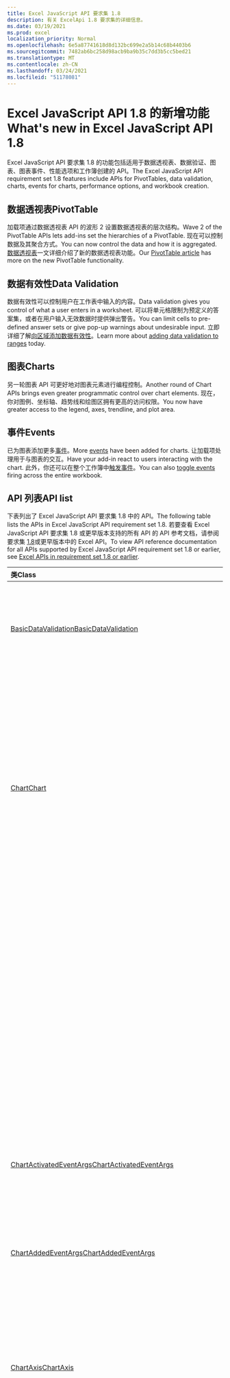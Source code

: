```yaml
---
title: Excel JavaScript API 要求集 1.8
description: 有关 ExcelApi 1.8 要求集的详细信息。
ms.date: 03/19/2021
ms.prod: excel
localization_priority: Normal
ms.openlocfilehash: 6e5a87741618d8d132bc699e2a5b14c68b4403b6
ms.sourcegitcommit: 7482ab6bc258d98acb9ba9b35c7dd3b5cc5bed21
ms.translationtype: MT
ms.contentlocale: zh-CN
ms.lasthandoff: 03/24/2021
ms.locfileid: "51178081"
---
```

# <a name="whats-new-in-excel-javascript-api-18"></a><span data-ttu-id="80c2d-103">Excel JavaScript API 1.8 的新增功能</span><span class="sxs-lookup"><span data-stu-id="80c2d-103">What's new in Excel JavaScript API 1.8</span></span>

<span data-ttu-id="80c2d-104">Excel JavaScript API 要求集 1.8 的功能包括适用于数据透视表、数据验证、图表、图表事件、性能选项和工作簿创建的 API。</span><span class="sxs-lookup"><span data-stu-id="80c2d-104">The Excel JavaScript API requirement set 1.8 features include APIs for PivotTables, data validation, charts, events for charts, performance options, and workbook creation.</span></span>

## <a name="pivottable"></a><span data-ttu-id="80c2d-105">数据透视表</span><span class="sxs-lookup"><span data-stu-id="80c2d-105">PivotTable</span></span>

<span data-ttu-id="80c2d-106">加载项通过数据透视表 API 的波形 2 设置数据透视表的层次结构。</span><span class="sxs-lookup"><span data-stu-id="80c2d-106">Wave 2 of the PivotTable APIs lets add-ins set the hierarchies of a PivotTable.</span></span> <span data-ttu-id="80c2d-107">现在可以控制数据及其聚合方式。</span><span class="sxs-lookup"><span data-stu-id="80c2d-107">You can now control the data and how it is aggregated.</span></span> <span data-ttu-id="80c2d-108">[数据透视表](../../excel/excel-add-ins-pivottables.md)一文详细介绍了新的数据透视表功能。</span><span class="sxs-lookup"><span data-stu-id="80c2d-108">Our [PivotTable article](../../excel/excel-add-ins-pivottables.md) has more on the new PivotTable functionality.</span></span>

## <a name="data-validation"></a><span data-ttu-id="80c2d-109">数据有效性</span><span class="sxs-lookup"><span data-stu-id="80c2d-109">Data Validation</span></span>

<span data-ttu-id="80c2d-110">数据有效性可以控制用户在工作表中输入的内容。</span><span class="sxs-lookup"><span data-stu-id="80c2d-110">Data validation gives you control of what a user enters in a worksheet.</span></span> <span data-ttu-id="80c2d-111">可以将单元格限制为预定义的答案集，或者在用户输入无效数据时提供弹出警告。</span><span class="sxs-lookup"><span data-stu-id="80c2d-111">You can limit cells to pre-defined answer sets or give pop-up warnings about undesirable input.</span></span> <span data-ttu-id="80c2d-112">立即详细了解[向区域添加数据有效性](../../excel/excel-add-ins-data-validation.md)。</span><span class="sxs-lookup"><span data-stu-id="80c2d-112">Learn more about [adding data validation to ranges](../../excel/excel-add-ins-data-validation.md) today.</span></span>

## <a name="charts"></a><span data-ttu-id="80c2d-113">图表</span><span class="sxs-lookup"><span data-stu-id="80c2d-113">Charts</span></span>

<span data-ttu-id="80c2d-114">另一轮图表 API 可更好地对图表元素进行编程控制。</span><span class="sxs-lookup"><span data-stu-id="80c2d-114">Another round of Chart APIs brings even greater programmatic control over chart elements.</span></span> <span data-ttu-id="80c2d-115">现在，你对图例、坐标轴、趋势线和绘图区拥有更高的访问权限。</span><span class="sxs-lookup"><span data-stu-id="80c2d-115">You now have greater access to the legend, axes, trendline, and plot area.</span></span>

## <a name="events"></a><span data-ttu-id="80c2d-116">事件</span><span class="sxs-lookup"><span data-stu-id="80c2d-116">Events</span></span>

<span data-ttu-id="80c2d-117">已为图表添加更多[事件](../../excel/excel-add-ins-events.md)。</span><span class="sxs-lookup"><span data-stu-id="80c2d-117">More [events](../../excel/excel-add-ins-events.md) have been added for charts.</span></span> <span data-ttu-id="80c2d-118">让加载项处理用于与图表的交互。</span><span class="sxs-lookup"><span data-stu-id="80c2d-118">Have your add-in react to users interacting with the chart.</span></span> <span data-ttu-id="80c2d-119">此外，你还可以在整个工作簿中[触发事件](../../excel/performance.md#enable-and-disable-events)。</span><span class="sxs-lookup"><span data-stu-id="80c2d-119">You can also [toggle events](../../excel/performance.md#enable-and-disable-events) firing across the entire workbook.</span></span>

## <a name="api-list"></a><span data-ttu-id="80c2d-120">API 列表</span><span class="sxs-lookup"><span data-stu-id="80c2d-120">API list</span></span>

<span data-ttu-id="80c2d-121">下表列出了 Excel JavaScript API 要求集 1.8 中的 API。</span><span class="sxs-lookup"><span data-stu-id="80c2d-121">The following table lists the APIs in Excel JavaScript API requirement set 1.8.</span></span> <span data-ttu-id="80c2d-122">若要查看 Excel JavaScript API 要求集 1.8 或更早版本支持的所有 API 的 API 参考文档，请参阅要求集 [1.8](/javascript/api/excel?view=excel-js-1.8&preserve-view=true)或更早版本中的 Excel API。</span><span class="sxs-lookup"><span data-stu-id="80c2d-122">To view API reference documentation for all APIs supported by Excel JavaScript API requirement set 1.8 or earlier, see [Excel APIs in requirement set 1.8 or earlier](/javascript/api/excel?view=excel-js-1.8&preserve-view=true).</span></span>

| <span data-ttu-id="80c2d-123">类</span><span class="sxs-lookup"><span data-stu-id="80c2d-123">Class</span></span> | <span data-ttu-id="80c2d-124">域</span><span class="sxs-lookup"><span data-stu-id="80c2d-124">Fields</span></span> | <span data-ttu-id="80c2d-125">说明</span><span class="sxs-lookup"><span data-stu-id="80c2d-125">Description</span></span> |
|:---|:---|:---|
|[<span data-ttu-id="80c2d-126">BasicDataValidation</span><span class="sxs-lookup"><span data-stu-id="80c2d-126">BasicDataValidation</span></span>](/javascript/api/excel/excel.basicdatavalidation)|[<span data-ttu-id="80c2d-127">formula1</span><span class="sxs-lookup"><span data-stu-id="80c2d-127">formula1</span></span>](/javascript/api/excel/excel.basicdatavalidation#formula1)|<span data-ttu-id="80c2d-128">当运算符属性设置为二进制运算符（如 GreaterThan (）时，指定右侧操作数 (左侧操作数是用户尝试在单元格) 中输入的值。</span><span class="sxs-lookup"><span data-stu-id="80c2d-128">Specifies the right-hand operand when the operator property is set to a binary operator such as GreaterThan (the left-hand operand is the value the user tries to enter in the cell).</span></span>|
||[<span data-ttu-id="80c2d-129">formula2</span><span class="sxs-lookup"><span data-stu-id="80c2d-129">formula2</span></span>](/javascript/api/excel/excel.basicdatavalidation#formula2)|<span data-ttu-id="80c2d-130">使用三元运算符 Between 和 NotBetween 指定上限操作数。</span><span class="sxs-lookup"><span data-stu-id="80c2d-130">With the ternary operators Between and NotBetween, specifies the upper bound operand.</span></span>|
||[<span data-ttu-id="80c2d-131">operator</span><span class="sxs-lookup"><span data-stu-id="80c2d-131">operator</span></span>](/javascript/api/excel/excel.basicdatavalidation#operator)|<span data-ttu-id="80c2d-132">用于验证数据有效性的运算符。</span><span class="sxs-lookup"><span data-stu-id="80c2d-132">The operator to use for validating the data.</span></span>|
|[<span data-ttu-id="80c2d-133">Chart</span><span class="sxs-lookup"><span data-stu-id="80c2d-133">Chart</span></span>](/javascript/api/excel/excel.chart)|[<span data-ttu-id="80c2d-134">categoryLabelLevel</span><span class="sxs-lookup"><span data-stu-id="80c2d-134">categoryLabelLevel</span></span>](/javascript/api/excel/excel.chart#categorylabellevel)|<span data-ttu-id="80c2d-135">指定 ChartCategoryLabelLevel 枚举常量，该常量引用</span><span class="sxs-lookup"><span data-stu-id="80c2d-135">Specifies a ChartCategoryLabelLevel enumeration constant referring to</span></span>|
||[<span data-ttu-id="80c2d-136">displayBlanksAs</span><span class="sxs-lookup"><span data-stu-id="80c2d-136">displayBlanksAs</span></span>](/javascript/api/excel/excel.chart#displayblanksas)|<span data-ttu-id="80c2d-137">指定在图表上绘制空白单元格的方式。</span><span class="sxs-lookup"><span data-stu-id="80c2d-137">Specifies the way that blank cells are plotted on a chart.</span></span>|
||[<span data-ttu-id="80c2d-138">plotBy</span><span class="sxs-lookup"><span data-stu-id="80c2d-138">plotBy</span></span>](/javascript/api/excel/excel.chart#plotby)|<span data-ttu-id="80c2d-139">指定列或行在图表上用作数据系列的方式。</span><span class="sxs-lookup"><span data-stu-id="80c2d-139">Specifies the way columns or rows are used as data series on the chart.</span></span>|
||[<span data-ttu-id="80c2d-140">plotVisibleOnly</span><span class="sxs-lookup"><span data-stu-id="80c2d-140">plotVisibleOnly</span></span>](/javascript/api/excel/excel.chart#plotvisibleonly)|<span data-ttu-id="80c2d-141">如果仅绘制可见单元格，则为 True。</span><span class="sxs-lookup"><span data-stu-id="80c2d-141">True if only visible cells are plotted.</span></span> <span data-ttu-id="80c2d-142">如果绘制可见单元格和隐藏单元格，则为 False。</span><span class="sxs-lookup"><span data-stu-id="80c2d-142">False if both visible and hidden cells are plotted.</span></span>|
||[<span data-ttu-id="80c2d-143">onActivated</span><span class="sxs-lookup"><span data-stu-id="80c2d-143">onActivated</span></span>](/javascript/api/excel/excel.chart#onactivated)|<span data-ttu-id="80c2d-144">激活图表时发生。</span><span class="sxs-lookup"><span data-stu-id="80c2d-144">Occurs when the chart is activated.</span></span>|
||[<span data-ttu-id="80c2d-145">onDeactivated</span><span class="sxs-lookup"><span data-stu-id="80c2d-145">onDeactivated</span></span>](/javascript/api/excel/excel.chart#ondeactivated)|<span data-ttu-id="80c2d-146">在图表被停用时发生。</span><span class="sxs-lookup"><span data-stu-id="80c2d-146">Occurs when the chart is deactivated.</span></span>|
||[<span data-ttu-id="80c2d-147">plotArea</span><span class="sxs-lookup"><span data-stu-id="80c2d-147">plotArea</span></span>](/javascript/api/excel/excel.chart#plotarea)|<span data-ttu-id="80c2d-148">表示图表的绘制区域。</span><span class="sxs-lookup"><span data-stu-id="80c2d-148">Represents the plotArea for the chart.</span></span>|
||[<span data-ttu-id="80c2d-149">seriesNameLevel</span><span class="sxs-lookup"><span data-stu-id="80c2d-149">seriesNameLevel</span></span>](/javascript/api/excel/excel.chart#seriesnamelevel)|<span data-ttu-id="80c2d-150">指定 ChartSeriesNameLevel 枚举常量，该常量引用</span><span class="sxs-lookup"><span data-stu-id="80c2d-150">Specifies a ChartSeriesNameLevel enumeration constant referring to</span></span>|
||[<span data-ttu-id="80c2d-151">showDataLabelsOverMaximum</span><span class="sxs-lookup"><span data-stu-id="80c2d-151">showDataLabelsOverMaximum</span></span>](/javascript/api/excel/excel.chart#showdatalabelsovermaximum)|<span data-ttu-id="80c2d-152">指定当值大于数值轴上的最大值时是否显示数据标签。</span><span class="sxs-lookup"><span data-stu-id="80c2d-152">Specifies whether to show the data labels when the value is greater than the maximum value on the value axis.</span></span>|
||[<span data-ttu-id="80c2d-153">style</span><span class="sxs-lookup"><span data-stu-id="80c2d-153">style</span></span>](/javascript/api/excel/excel.chart#style)|<span data-ttu-id="80c2d-154">指定图表的图表样式。</span><span class="sxs-lookup"><span data-stu-id="80c2d-154">Specifies the chart style for the chart.</span></span>|
|[<span data-ttu-id="80c2d-155">ChartActivatedEventArgs</span><span class="sxs-lookup"><span data-stu-id="80c2d-155">ChartActivatedEventArgs</span></span>](/javascript/api/excel/excel.chartactivatedeventargs)|[<span data-ttu-id="80c2d-156">chartId</span><span class="sxs-lookup"><span data-stu-id="80c2d-156">chartId</span></span>](/javascript/api/excel/excel.chartactivatedeventargs#chartid)|<span data-ttu-id="80c2d-157">获取已启用图表的 ID。</span><span class="sxs-lookup"><span data-stu-id="80c2d-157">Gets the id of the chart that is activated.</span></span>|
||[<span data-ttu-id="80c2d-158">type</span><span class="sxs-lookup"><span data-stu-id="80c2d-158">type</span></span>](/javascript/api/excel/excel.chartactivatedeventargs#type)|<span data-ttu-id="80c2d-159">获取事件的类型。</span><span class="sxs-lookup"><span data-stu-id="80c2d-159">Gets the type of the event.</span></span>|
||[<span data-ttu-id="80c2d-160">worksheetId</span><span class="sxs-lookup"><span data-stu-id="80c2d-160">worksheetId</span></span>](/javascript/api/excel/excel.chartactivatedeventargs#worksheetid)|<span data-ttu-id="80c2d-161">获取其中的图表已启用的工作表的 ID。</span><span class="sxs-lookup"><span data-stu-id="80c2d-161">Gets the id of the worksheet in which the chart is activated.</span></span>|
|[<span data-ttu-id="80c2d-162">ChartAddedEventArgs</span><span class="sxs-lookup"><span data-stu-id="80c2d-162">ChartAddedEventArgs</span></span>](/javascript/api/excel/excel.chartaddedeventargs)|[<span data-ttu-id="80c2d-163">chartId</span><span class="sxs-lookup"><span data-stu-id="80c2d-163">chartId</span></span>](/javascript/api/excel/excel.chartaddedeventargs#chartid)|<span data-ttu-id="80c2d-164">获取已添加至工作表的图表的 ID。</span><span class="sxs-lookup"><span data-stu-id="80c2d-164">Gets the id of the chart that is added to the worksheet.</span></span>|
||[<span data-ttu-id="80c2d-165">source</span><span class="sxs-lookup"><span data-stu-id="80c2d-165">source</span></span>](/javascript/api/excel/excel.chartaddedeventargs#source)|<span data-ttu-id="80c2d-166">获取事件源。</span><span class="sxs-lookup"><span data-stu-id="80c2d-166">Gets the source of the event.</span></span>|
||[<span data-ttu-id="80c2d-167">type</span><span class="sxs-lookup"><span data-stu-id="80c2d-167">type</span></span>](/javascript/api/excel/excel.chartaddedeventargs#type)|<span data-ttu-id="80c2d-168">获取事件的类型。</span><span class="sxs-lookup"><span data-stu-id="80c2d-168">Gets the type of the event.</span></span>|
||[<span data-ttu-id="80c2d-169">worksheetId</span><span class="sxs-lookup"><span data-stu-id="80c2d-169">worksheetId</span></span>](/javascript/api/excel/excel.chartaddedeventargs#worksheetid)|<span data-ttu-id="80c2d-170">获取已在其中添加图表的工作表的 ID。</span><span class="sxs-lookup"><span data-stu-id="80c2d-170">Gets the id of the worksheet in which the chart is added.</span></span>|
|[<span data-ttu-id="80c2d-171">ChartAxis</span><span class="sxs-lookup"><span data-stu-id="80c2d-171">ChartAxis</span></span>](/javascript/api/excel/excel.chartaxis)|[<span data-ttu-id="80c2d-172">alignment</span><span class="sxs-lookup"><span data-stu-id="80c2d-172">alignment</span></span>](/javascript/api/excel/excel.chartaxis#alignment)|<span data-ttu-id="80c2d-173">指定指定坐标轴刻度线标签的对齐方式。</span><span class="sxs-lookup"><span data-stu-id="80c2d-173">Specifies the alignment for the specified axis tick label.</span></span>|
||[<span data-ttu-id="80c2d-174">isBetweenCategories</span><span class="sxs-lookup"><span data-stu-id="80c2d-174">isBetweenCategories</span></span>](/javascript/api/excel/excel.chartaxis#isbetweencategories)|<span data-ttu-id="80c2d-175">指定数值轴是否与分类之间的分类轴相交。</span><span class="sxs-lookup"><span data-stu-id="80c2d-175">Specifies if the value axis crosses the category axis between categories.</span></span>|
||[<span data-ttu-id="80c2d-176">multiLevel</span><span class="sxs-lookup"><span data-stu-id="80c2d-176">multiLevel</span></span>](/javascript/api/excel/excel.chartaxis#multilevel)|<span data-ttu-id="80c2d-177">指定坐标轴是否多级。</span><span class="sxs-lookup"><span data-stu-id="80c2d-177">Specifies if an axis is multilevel.</span></span>|
||[<span data-ttu-id="80c2d-178">numberFormat</span><span class="sxs-lookup"><span data-stu-id="80c2d-178">numberFormat</span></span>](/javascript/api/excel/excel.chartaxis#numberformat)|<span data-ttu-id="80c2d-179">指定坐标轴刻度线标签的格式代码。</span><span class="sxs-lookup"><span data-stu-id="80c2d-179">Specifies the format code for the axis tick label.</span></span>|
||[<span data-ttu-id="80c2d-180">offset</span><span class="sxs-lookup"><span data-stu-id="80c2d-180">offset</span></span>](/javascript/api/excel/excel.chartaxis#offset)|<span data-ttu-id="80c2d-181">指定标签级别之间的距离，以及第一级标签与轴线之间的距离。</span><span class="sxs-lookup"><span data-stu-id="80c2d-181">Specifies the distance between the levels of labels, and the distance between the first level and the axis line.</span></span>|
||[<span data-ttu-id="80c2d-182">position</span><span class="sxs-lookup"><span data-stu-id="80c2d-182">position</span></span>](/javascript/api/excel/excel.chartaxis#position)|<span data-ttu-id="80c2d-183">指定两轴交叉的指定坐标轴位置。</span><span class="sxs-lookup"><span data-stu-id="80c2d-183">Specifies the specified axis position where the other axis crosses.</span></span>|
||[<span data-ttu-id="80c2d-184">positionAt</span><span class="sxs-lookup"><span data-stu-id="80c2d-184">positionAt</span></span>](/javascript/api/excel/excel.chartaxis#positionat)|<span data-ttu-id="80c2d-185">指定两轴交叉的指定坐标轴位置。</span><span class="sxs-lookup"><span data-stu-id="80c2d-185">Specifies the specified axis position where the other axis crosses at.</span></span>|
||[<span data-ttu-id="80c2d-186">setPositionAt (值：number) </span><span class="sxs-lookup"><span data-stu-id="80c2d-186">setPositionAt(value: number)</span></span>](/javascript/api/excel/excel.chartaxis#setpositionat-value-)|<span data-ttu-id="80c2d-187">设置两轴交叉的指定坐标轴位置。</span><span class="sxs-lookup"><span data-stu-id="80c2d-187">Sets the specified axis position where the other axis crosses at.</span></span>|
||[<span data-ttu-id="80c2d-188">textOrientation</span><span class="sxs-lookup"><span data-stu-id="80c2d-188">textOrientation</span></span>](/javascript/api/excel/excel.chartaxis#textorientation)|<span data-ttu-id="80c2d-189">指定文本面向图表坐标轴刻度线标签的角度。</span><span class="sxs-lookup"><span data-stu-id="80c2d-189">Specifies the angle to which the text is oriented for the chart axis tick label.</span></span>|
|[<span data-ttu-id="80c2d-190">ChartAxisFormat</span><span class="sxs-lookup"><span data-stu-id="80c2d-190">ChartAxisFormat</span></span>](/javascript/api/excel/excel.chartaxisformat)|[<span data-ttu-id="80c2d-191">fill</span><span class="sxs-lookup"><span data-stu-id="80c2d-191">fill</span></span>](/javascript/api/excel/excel.chartaxisformat#fill)|<span data-ttu-id="80c2d-192">指定图表填充格式。</span><span class="sxs-lookup"><span data-stu-id="80c2d-192">Specifies chart fill formatting.</span></span>|
|[<span data-ttu-id="80c2d-193">ChartAxisTitle</span><span class="sxs-lookup"><span data-stu-id="80c2d-193">ChartAxisTitle</span></span>](/javascript/api/excel/excel.chartaxistitle)|[<span data-ttu-id="80c2d-194">setFormula (公式：string) </span><span class="sxs-lookup"><span data-stu-id="80c2d-194">setFormula(formula: string)</span></span>](/javascript/api/excel/excel.chartaxistitle#setformula-formula-)|<span data-ttu-id="80c2d-195">该字符串值表示采用 A1 表示法的图表轴标题的公式。</span><span class="sxs-lookup"><span data-stu-id="80c2d-195">A string value that represents the formula of chart axis title using A1-style notation.</span></span>|
|[<span data-ttu-id="80c2d-196">ChartAxisTitleFormat</span><span class="sxs-lookup"><span data-stu-id="80c2d-196">ChartAxisTitleFormat</span></span>](/javascript/api/excel/excel.chartaxistitleformat)|[<span data-ttu-id="80c2d-197">border</span><span class="sxs-lookup"><span data-stu-id="80c2d-197">border</span></span>](/javascript/api/excel/excel.chartaxistitleformat#border)|<span data-ttu-id="80c2d-198">指定图表坐标轴标题的边框格式，包括颜色、线条和粗细。</span><span class="sxs-lookup"><span data-stu-id="80c2d-198">Specifies the chart axis title's border format, which includes color, linestyle, and weight.</span></span>|
||[<span data-ttu-id="80c2d-199">fill</span><span class="sxs-lookup"><span data-stu-id="80c2d-199">fill</span></span>](/javascript/api/excel/excel.chartaxistitleformat#fill)|<span data-ttu-id="80c2d-200">指定图表坐标轴标题的填充格式。</span><span class="sxs-lookup"><span data-stu-id="80c2d-200">Specifies the chart axis title's fill formatting.</span></span>|
|[<span data-ttu-id="80c2d-201">ChartBorder</span><span class="sxs-lookup"><span data-stu-id="80c2d-201">ChartBorder</span></span>](/javascript/api/excel/excel.chartborder)|[<span data-ttu-id="80c2d-202">clear()</span><span class="sxs-lookup"><span data-stu-id="80c2d-202">clear()</span></span>](/javascript/api/excel/excel.chartborder#clear--)|<span data-ttu-id="80c2d-203">清除图表元素的边框格式。</span><span class="sxs-lookup"><span data-stu-id="80c2d-203">Clear the border format of a chart element.</span></span>|
|[<span data-ttu-id="80c2d-204">ChartCollection</span><span class="sxs-lookup"><span data-stu-id="80c2d-204">ChartCollection</span></span>](/javascript/api/excel/excel.chartcollection)|[<span data-ttu-id="80c2d-205">onActivated</span><span class="sxs-lookup"><span data-stu-id="80c2d-205">onActivated</span></span>](/javascript/api/excel/excel.chartcollection#onactivated)|<span data-ttu-id="80c2d-206">激活图表时发生。</span><span class="sxs-lookup"><span data-stu-id="80c2d-206">Occurs when a chart is activated.</span></span>|
||[<span data-ttu-id="80c2d-207">onAdded</span><span class="sxs-lookup"><span data-stu-id="80c2d-207">onAdded</span></span>](/javascript/api/excel/excel.chartcollection#onadded)|<span data-ttu-id="80c2d-208">在将新图表添加到工作表时发生。</span><span class="sxs-lookup"><span data-stu-id="80c2d-208">Occurs when a new chart is added to the worksheet.</span></span>|
||[<span data-ttu-id="80c2d-209">onDeactivated</span><span class="sxs-lookup"><span data-stu-id="80c2d-209">onDeactivated</span></span>](/javascript/api/excel/excel.chartcollection#ondeactivated)|<span data-ttu-id="80c2d-210">停用图表时发生。</span><span class="sxs-lookup"><span data-stu-id="80c2d-210">Occurs when a chart is deactivated.</span></span>|
||[<span data-ttu-id="80c2d-211">onDeleted</span><span class="sxs-lookup"><span data-stu-id="80c2d-211">onDeleted</span></span>](/javascript/api/excel/excel.chartcollection#ondeleted)|<span data-ttu-id="80c2d-212">删除图表时发生。</span><span class="sxs-lookup"><span data-stu-id="80c2d-212">Occurs when a chart is deleted.</span></span>|
|[<span data-ttu-id="80c2d-213">ChartDataLabel</span><span class="sxs-lookup"><span data-stu-id="80c2d-213">ChartDataLabel</span></span>](/javascript/api/excel/excel.chartdatalabel)|[<span data-ttu-id="80c2d-214">autoText</span><span class="sxs-lookup"><span data-stu-id="80c2d-214">autoText</span></span>](/javascript/api/excel/excel.chartdatalabel#autotext)|<span data-ttu-id="80c2d-215">指定数据标签是否根据上下文自动生成相应的文本。</span><span class="sxs-lookup"><span data-stu-id="80c2d-215">Specifies if the data label automatically generates appropriate text based on context.</span></span>|
||[<span data-ttu-id="80c2d-216">formula</span><span class="sxs-lookup"><span data-stu-id="80c2d-216">formula</span></span>](/javascript/api/excel/excel.chartdatalabel#formula)|<span data-ttu-id="80c2d-217">该字符串值表示采用 A1 表示法的图表数据标签的公式。</span><span class="sxs-lookup"><span data-stu-id="80c2d-217">String value that represents the formula of chart data label using A1-style notation.</span></span>|
||[<span data-ttu-id="80c2d-218">horizontalAlignment</span><span class="sxs-lookup"><span data-stu-id="80c2d-218">horizontalAlignment</span></span>](/javascript/api/excel/excel.chartdatalabel#horizontalalignment)|<span data-ttu-id="80c2d-219">表示图表数据标签水平对齐。</span><span class="sxs-lookup"><span data-stu-id="80c2d-219">Represents the horizontal alignment for chart data label.</span></span>|
||[<span data-ttu-id="80c2d-220">left</span><span class="sxs-lookup"><span data-stu-id="80c2d-220">left</span></span>](/javascript/api/excel/excel.chartdatalabel#left)|<span data-ttu-id="80c2d-221">表示图表数据标签左边缘到图表区域左边缘的距离，以磅为单位。</span><span class="sxs-lookup"><span data-stu-id="80c2d-221">Represents the distance, in points, from the left edge of chart data label to the left edge of chart area.</span></span>|
||[<span data-ttu-id="80c2d-222">numberFormat</span><span class="sxs-lookup"><span data-stu-id="80c2d-222">numberFormat</span></span>](/javascript/api/excel/excel.chartdatalabel#numberformat)|<span data-ttu-id="80c2d-223">该字符串值表示数据标签的格式代码。</span><span class="sxs-lookup"><span data-stu-id="80c2d-223">String value that represents the format code for data label.</span></span>|
||[<span data-ttu-id="80c2d-224">format</span><span class="sxs-lookup"><span data-stu-id="80c2d-224">format</span></span>](/javascript/api/excel/excel.chartdatalabel#format)|<span data-ttu-id="80c2d-225">表示图表数据标签的格式。</span><span class="sxs-lookup"><span data-stu-id="80c2d-225">Represents the format of chart data label.</span></span>|
||[<span data-ttu-id="80c2d-226">height</span><span class="sxs-lookup"><span data-stu-id="80c2d-226">height</span></span>](/javascript/api/excel/excel.chartdatalabel#height)|<span data-ttu-id="80c2d-227">返回图表数据标签的高度，以磅为单位。</span><span class="sxs-lookup"><span data-stu-id="80c2d-227">Returns the height, in points, of the chart data label.</span></span>|
||[<span data-ttu-id="80c2d-228">width</span><span class="sxs-lookup"><span data-stu-id="80c2d-228">width</span></span>](/javascript/api/excel/excel.chartdatalabel#width)|<span data-ttu-id="80c2d-229">返回图表数据标签的宽度，以磅为单位。</span><span class="sxs-lookup"><span data-stu-id="80c2d-229">Returns the width, in points, of the chart data label.</span></span>|
||[<span data-ttu-id="80c2d-230">text</span><span class="sxs-lookup"><span data-stu-id="80c2d-230">text</span></span>](/javascript/api/excel/excel.chartdatalabel#text)|<span data-ttu-id="80c2d-231">该字符串表示图表上的数据标签文本。</span><span class="sxs-lookup"><span data-stu-id="80c2d-231">String representing the text of the data label on a chart.</span></span>|
||[<span data-ttu-id="80c2d-232">textOrientation</span><span class="sxs-lookup"><span data-stu-id="80c2d-232">textOrientation</span></span>](/javascript/api/excel/excel.chartdatalabel#textorientation)|<span data-ttu-id="80c2d-233">表示文本面向图表数据标签的角度。</span><span class="sxs-lookup"><span data-stu-id="80c2d-233">Represents the angle to which the text is oriented for the chart data label.</span></span>|
||[<span data-ttu-id="80c2d-234">top</span><span class="sxs-lookup"><span data-stu-id="80c2d-234">top</span></span>](/javascript/api/excel/excel.chartdatalabel#top)|<span data-ttu-id="80c2d-235">表示图表数据标签上边缘到图表区域顶部的距离，以磅为单位。</span><span class="sxs-lookup"><span data-stu-id="80c2d-235">Represents the distance, in points, from the top edge of chart data label to the top of chart area.</span></span>|
||[<span data-ttu-id="80c2d-236">verticalAlignment</span><span class="sxs-lookup"><span data-stu-id="80c2d-236">verticalAlignment</span></span>](/javascript/api/excel/excel.chartdatalabel#verticalalignment)|<span data-ttu-id="80c2d-237">表示图表数据标签垂直对齐。</span><span class="sxs-lookup"><span data-stu-id="80c2d-237">Represents the vertical alignment of chart data label.</span></span>|
|[<span data-ttu-id="80c2d-238">ChartDataLabelFormat</span><span class="sxs-lookup"><span data-stu-id="80c2d-238">ChartDataLabelFormat</span></span>](/javascript/api/excel/excel.chartdatalabelformat)|[<span data-ttu-id="80c2d-239">border</span><span class="sxs-lookup"><span data-stu-id="80c2d-239">border</span></span>](/javascript/api/excel/excel.chartdatalabelformat#border)|<span data-ttu-id="80c2d-240">表示边框格式，包括颜色、线条样式和粗细。</span><span class="sxs-lookup"><span data-stu-id="80c2d-240">Represents the border format, which includes color, linestyle, and weight.</span></span>|
|[<span data-ttu-id="80c2d-241">ChartDataLabels</span><span class="sxs-lookup"><span data-stu-id="80c2d-241">ChartDataLabels</span></span>](/javascript/api/excel/excel.chartdatalabels)|[<span data-ttu-id="80c2d-242">autoText</span><span class="sxs-lookup"><span data-stu-id="80c2d-242">autoText</span></span>](/javascript/api/excel/excel.chartdatalabels#autotext)|<span data-ttu-id="80c2d-243">指定数据标签是否根据上下文自动生成相应的文本。</span><span class="sxs-lookup"><span data-stu-id="80c2d-243">Specifies if data labels automatically generate appropriate text based on context.</span></span>|
||[<span data-ttu-id="80c2d-244">horizontalAlignment</span><span class="sxs-lookup"><span data-stu-id="80c2d-244">horizontalAlignment</span></span>](/javascript/api/excel/excel.chartdatalabels#horizontalalignment)|<span data-ttu-id="80c2d-245">指定图表数据标签的水平对齐方式。</span><span class="sxs-lookup"><span data-stu-id="80c2d-245">Specifies the horizontal alignment for chart data label.</span></span>|
||[<span data-ttu-id="80c2d-246">numberFormat</span><span class="sxs-lookup"><span data-stu-id="80c2d-246">numberFormat</span></span>](/javascript/api/excel/excel.chartdatalabels#numberformat)|<span data-ttu-id="80c2d-247">指定数据标签的格式代码。</span><span class="sxs-lookup"><span data-stu-id="80c2d-247">Specifies the format code for data labels.</span></span>|
||[<span data-ttu-id="80c2d-248">textOrientation</span><span class="sxs-lookup"><span data-stu-id="80c2d-248">textOrientation</span></span>](/javascript/api/excel/excel.chartdatalabels#textorientation)|<span data-ttu-id="80c2d-249">表示文本面向数据标签的角度。</span><span class="sxs-lookup"><span data-stu-id="80c2d-249">Represents the angle to which the text is oriented for data labels.</span></span>|
||[<span data-ttu-id="80c2d-250">verticalAlignment</span><span class="sxs-lookup"><span data-stu-id="80c2d-250">verticalAlignment</span></span>](/javascript/api/excel/excel.chartdatalabels#verticalalignment)|<span data-ttu-id="80c2d-251">表示图表数据标签垂直对齐。</span><span class="sxs-lookup"><span data-stu-id="80c2d-251">Represents the vertical alignment of chart data label.</span></span>|
|[<span data-ttu-id="80c2d-252">ChartDeactivatedEventArgs</span><span class="sxs-lookup"><span data-stu-id="80c2d-252">ChartDeactivatedEventArgs</span></span>](/javascript/api/excel/excel.chartdeactivatedeventargs)|[<span data-ttu-id="80c2d-253">chartId</span><span class="sxs-lookup"><span data-stu-id="80c2d-253">chartId</span></span>](/javascript/api/excel/excel.chartdeactivatedeventargs#chartid)|<span data-ttu-id="80c2d-254">获取停用图表的 ID。</span><span class="sxs-lookup"><span data-stu-id="80c2d-254">Gets the id of the chart that is deactivated.</span></span>|
||[<span data-ttu-id="80c2d-255">type</span><span class="sxs-lookup"><span data-stu-id="80c2d-255">type</span></span>](/javascript/api/excel/excel.chartdeactivatedeventargs#type)|<span data-ttu-id="80c2d-256">获取事件的类型。</span><span class="sxs-lookup"><span data-stu-id="80c2d-256">Gets the type of the event.</span></span>|
||[<span data-ttu-id="80c2d-257">worksheetId</span><span class="sxs-lookup"><span data-stu-id="80c2d-257">worksheetId</span></span>](/javascript/api/excel/excel.chartdeactivatedeventargs#worksheetid)|<span data-ttu-id="80c2d-258">获取其中的图表已停用的工作表的 ID。</span><span class="sxs-lookup"><span data-stu-id="80c2d-258">Gets the id of the worksheet in which the chart is deactivated.</span></span>|
|[<span data-ttu-id="80c2d-259">ChartDeletedEventArgs</span><span class="sxs-lookup"><span data-stu-id="80c2d-259">ChartDeletedEventArgs</span></span>](/javascript/api/excel/excel.chartdeletedeventargs)|[<span data-ttu-id="80c2d-260">chartId</span><span class="sxs-lookup"><span data-stu-id="80c2d-260">chartId</span></span>](/javascript/api/excel/excel.chartdeletedeventargs#chartid)|<span data-ttu-id="80c2d-261">获取已从工作表删除的图表的 ID。</span><span class="sxs-lookup"><span data-stu-id="80c2d-261">Gets the id of the chart that is deleted from the worksheet.</span></span>|
||[<span data-ttu-id="80c2d-262">source</span><span class="sxs-lookup"><span data-stu-id="80c2d-262">source</span></span>](/javascript/api/excel/excel.chartdeletedeventargs#source)|<span data-ttu-id="80c2d-263">获取事件源。</span><span class="sxs-lookup"><span data-stu-id="80c2d-263">Gets the source of the event.</span></span>|
||[<span data-ttu-id="80c2d-264">type</span><span class="sxs-lookup"><span data-stu-id="80c2d-264">type</span></span>](/javascript/api/excel/excel.chartdeletedeventargs#type)|<span data-ttu-id="80c2d-265">获取事件的类型。</span><span class="sxs-lookup"><span data-stu-id="80c2d-265">Gets the type of the event.</span></span>|
||[<span data-ttu-id="80c2d-266">worksheetId</span><span class="sxs-lookup"><span data-stu-id="80c2d-266">worksheetId</span></span>](/javascript/api/excel/excel.chartdeletedeventargs#worksheetid)|<span data-ttu-id="80c2d-267">获取已在其中删除图表的工作表的 ID。</span><span class="sxs-lookup"><span data-stu-id="80c2d-267">Gets the id of the worksheet in which the chart is deleted.</span></span>|
|[<span data-ttu-id="80c2d-268">ChartLegendEntry</span><span class="sxs-lookup"><span data-stu-id="80c2d-268">ChartLegendEntry</span></span>](/javascript/api/excel/excel.chartlegendentry)|[<span data-ttu-id="80c2d-269">height</span><span class="sxs-lookup"><span data-stu-id="80c2d-269">height</span></span>](/javascript/api/excel/excel.chartlegendentry#height)|<span data-ttu-id="80c2d-270">指定图表图例上的 legendEntry 的高度。</span><span class="sxs-lookup"><span data-stu-id="80c2d-270">Specifies the height of the legendEntry on the chart legend.</span></span>|
||[<span data-ttu-id="80c2d-271">index</span><span class="sxs-lookup"><span data-stu-id="80c2d-271">index</span></span>](/javascript/api/excel/excel.chartlegendentry#index)|<span data-ttu-id="80c2d-272">指定图表图例中 legendEntry 的索引。</span><span class="sxs-lookup"><span data-stu-id="80c2d-272">Specifies the index of the legendEntry in the chart legend.</span></span>|
||[<span data-ttu-id="80c2d-273">left</span><span class="sxs-lookup"><span data-stu-id="80c2d-273">left</span></span>](/javascript/api/excel/excel.chartlegendentry#left)|<span data-ttu-id="80c2d-274">指定图表 legendEntry 的左侧。</span><span class="sxs-lookup"><span data-stu-id="80c2d-274">Specifies the left of a chart legendEntry.</span></span>|
||[<span data-ttu-id="80c2d-275">top</span><span class="sxs-lookup"><span data-stu-id="80c2d-275">top</span></span>](/javascript/api/excel/excel.chartlegendentry#top)|<span data-ttu-id="80c2d-276">指定图表 legendEntry 的顶部。</span><span class="sxs-lookup"><span data-stu-id="80c2d-276">Specifies the top of a chart legendEntry.</span></span>|
||[<span data-ttu-id="80c2d-277">width</span><span class="sxs-lookup"><span data-stu-id="80c2d-277">width</span></span>](/javascript/api/excel/excel.chartlegendentry#width)|<span data-ttu-id="80c2d-278">表示图表图例上的 legendEntry 的宽度。</span><span class="sxs-lookup"><span data-stu-id="80c2d-278">Represents the width of the legendEntry on the chart Legend.</span></span>|
|[<span data-ttu-id="80c2d-279">ChartLegendFormat</span><span class="sxs-lookup"><span data-stu-id="80c2d-279">ChartLegendFormat</span></span>](/javascript/api/excel/excel.chartlegendformat)|[<span data-ttu-id="80c2d-280">border</span><span class="sxs-lookup"><span data-stu-id="80c2d-280">border</span></span>](/javascript/api/excel/excel.chartlegendformat#border)|<span data-ttu-id="80c2d-281">表示边框格式，包括颜色、线条样式和粗细。</span><span class="sxs-lookup"><span data-stu-id="80c2d-281">Represents the border format, which includes color, linestyle, and weight.</span></span>|
|[<span data-ttu-id="80c2d-282">ChartPlotArea</span><span class="sxs-lookup"><span data-stu-id="80c2d-282">ChartPlotArea</span></span>](/javascript/api/excel/excel.chartplotarea)|[<span data-ttu-id="80c2d-283">height</span><span class="sxs-lookup"><span data-stu-id="80c2d-283">height</span></span>](/javascript/api/excel/excel.chartplotarea#height)|<span data-ttu-id="80c2d-284">指定 plotArea 的高度值。</span><span class="sxs-lookup"><span data-stu-id="80c2d-284">Specifies the height value of plotArea.</span></span>|
||[<span data-ttu-id="80c2d-285">insideHeight</span><span class="sxs-lookup"><span data-stu-id="80c2d-285">insideHeight</span></span>](/javascript/api/excel/excel.chartplotarea#insideheight)|<span data-ttu-id="80c2d-286">指定 plotArea 的 insideHeight 值。</span><span class="sxs-lookup"><span data-stu-id="80c2d-286">Specifies the insideHeight value of plotArea.</span></span>|
||[<span data-ttu-id="80c2d-287">insideLeft</span><span class="sxs-lookup"><span data-stu-id="80c2d-287">insideLeft</span></span>](/javascript/api/excel/excel.chartplotarea#insideleft)|<span data-ttu-id="80c2d-288">指定 plotArea 的 insideLeft 值。</span><span class="sxs-lookup"><span data-stu-id="80c2d-288">Specifies the insideLeft value of plotArea.</span></span>|
||[<span data-ttu-id="80c2d-289">insideTop</span><span class="sxs-lookup"><span data-stu-id="80c2d-289">insideTop</span></span>](/javascript/api/excel/excel.chartplotarea#insidetop)|<span data-ttu-id="80c2d-290">指定 plotArea 的 insideTop 值。</span><span class="sxs-lookup"><span data-stu-id="80c2d-290">Specifies the insideTop value of plotArea.</span></span>|
||[<span data-ttu-id="80c2d-291">insideWidth</span><span class="sxs-lookup"><span data-stu-id="80c2d-291">insideWidth</span></span>](/javascript/api/excel/excel.chartplotarea#insidewidth)|<span data-ttu-id="80c2d-292">指定 plotArea 的 insideWidth 值。</span><span class="sxs-lookup"><span data-stu-id="80c2d-292">Specifies the insideWidth value of plotArea.</span></span>|
||[<span data-ttu-id="80c2d-293">left</span><span class="sxs-lookup"><span data-stu-id="80c2d-293">left</span></span>](/javascript/api/excel/excel.chartplotarea#left)|<span data-ttu-id="80c2d-294">指定 plotArea 的左侧值。</span><span class="sxs-lookup"><span data-stu-id="80c2d-294">Specifies the left value of plotArea.</span></span>|
||[<span data-ttu-id="80c2d-295">position</span><span class="sxs-lookup"><span data-stu-id="80c2d-295">position</span></span>](/javascript/api/excel/excel.chartplotarea#position)|<span data-ttu-id="80c2d-296">指定 plotArea 的位置。</span><span class="sxs-lookup"><span data-stu-id="80c2d-296">Specifies the position of plotArea.</span></span>|
||[<span data-ttu-id="80c2d-297">format</span><span class="sxs-lookup"><span data-stu-id="80c2d-297">format</span></span>](/javascript/api/excel/excel.chartplotarea#format)|<span data-ttu-id="80c2d-298">指定图表 plotArea 的格式。</span><span class="sxs-lookup"><span data-stu-id="80c2d-298">Specifies the formatting of a chart plotArea.</span></span>|
||[<span data-ttu-id="80c2d-299">top</span><span class="sxs-lookup"><span data-stu-id="80c2d-299">top</span></span>](/javascript/api/excel/excel.chartplotarea#top)|<span data-ttu-id="80c2d-300">指定 plotArea 的上值。</span><span class="sxs-lookup"><span data-stu-id="80c2d-300">Specifies the top value of plotArea.</span></span>|
||[<span data-ttu-id="80c2d-301">width</span><span class="sxs-lookup"><span data-stu-id="80c2d-301">width</span></span>](/javascript/api/excel/excel.chartplotarea#width)|<span data-ttu-id="80c2d-302">指定 plotArea 的宽度值。</span><span class="sxs-lookup"><span data-stu-id="80c2d-302">Specifies the width value of plotArea.</span></span>|
|[<span data-ttu-id="80c2d-303">ChartPlotAreaFormat</span><span class="sxs-lookup"><span data-stu-id="80c2d-303">ChartPlotAreaFormat</span></span>](/javascript/api/excel/excel.chartplotareaformat)|[<span data-ttu-id="80c2d-304">border</span><span class="sxs-lookup"><span data-stu-id="80c2d-304">border</span></span>](/javascript/api/excel/excel.chartplotareaformat#border)|<span data-ttu-id="80c2d-305">指定图表 plotArea 的边框属性。</span><span class="sxs-lookup"><span data-stu-id="80c2d-305">Specifies the border attributes of a chart plotArea.</span></span>|
||[<span data-ttu-id="80c2d-306">fill</span><span class="sxs-lookup"><span data-stu-id="80c2d-306">fill</span></span>](/javascript/api/excel/excel.chartplotareaformat#fill)|<span data-ttu-id="80c2d-307">指定对象的填充格式，其中包括背景格式信息。</span><span class="sxs-lookup"><span data-stu-id="80c2d-307">Specifies the fill format of an object, which includes background formatting information.</span></span>|
|[<span data-ttu-id="80c2d-308">ChartSeries</span><span class="sxs-lookup"><span data-stu-id="80c2d-308">ChartSeries</span></span>](/javascript/api/excel/excel.chartseries)|[<span data-ttu-id="80c2d-309">axisGroup</span><span class="sxs-lookup"><span data-stu-id="80c2d-309">axisGroup</span></span>](/javascript/api/excel/excel.chartseries#axisgroup)|<span data-ttu-id="80c2d-310">指定指定系列的组。</span><span class="sxs-lookup"><span data-stu-id="80c2d-310">Specifies the group for the specified series.</span></span>|
||[<span data-ttu-id="80c2d-311">explosion</span><span class="sxs-lookup"><span data-stu-id="80c2d-311">explosion</span></span>](/javascript/api/excel/excel.chartseries#explosion)|<span data-ttu-id="80c2d-312">指定饼图或圆环图扇区的分解值。</span><span class="sxs-lookup"><span data-stu-id="80c2d-312">Specifies the explosion value for a pie-chart or doughnut-chart slice.</span></span>|
||[<span data-ttu-id="80c2d-313">firstSliceAngle</span><span class="sxs-lookup"><span data-stu-id="80c2d-313">firstSliceAngle</span></span>](/javascript/api/excel/excel.chartseries#firstsliceangle)|<span data-ttu-id="80c2d-314">指定第一个饼图或圆环图扇区的角度（以度 (从垂直方向顺) 。</span><span class="sxs-lookup"><span data-stu-id="80c2d-314">Specifies the angle of the first pie-chart or doughnut-chart slice, in degrees (clockwise from vertical).</span></span>|
||[<span data-ttu-id="80c2d-315">invertIfNegative</span><span class="sxs-lookup"><span data-stu-id="80c2d-315">invertIfNegative</span></span>](/javascript/api/excel/excel.chartseries#invertifnegative)|<span data-ttu-id="80c2d-316">如果 Excel 在对应于负数时反转项中的图案，则其为 True。</span><span class="sxs-lookup"><span data-stu-id="80c2d-316">True if Excel inverts the pattern in the item when it corresponds to a negative number.</span></span>|
||[<span data-ttu-id="80c2d-317">overlap</span><span class="sxs-lookup"><span data-stu-id="80c2d-317">overlap</span></span>](/javascript/api/excel/excel.chartseries#overlap)|<span data-ttu-id="80c2d-318">指定条柱的摆放方式。</span><span class="sxs-lookup"><span data-stu-id="80c2d-318">Specifies how bars and columns are positioned.</span></span>|
||[<span data-ttu-id="80c2d-319">dataLabels</span><span class="sxs-lookup"><span data-stu-id="80c2d-319">dataLabels</span></span>](/javascript/api/excel/excel.chartseries#datalabels)|<span data-ttu-id="80c2d-320">表示系列中所有数据标签的集合。</span><span class="sxs-lookup"><span data-stu-id="80c2d-320">Represents a collection of all dataLabels in the series.</span></span>|
||[<span data-ttu-id="80c2d-321">secondPlotSize</span><span class="sxs-lookup"><span data-stu-id="80c2d-321">secondPlotSize</span></span>](/javascript/api/excel/excel.chartseries#secondplotsize)|<span data-ttu-id="80c2d-322">指定复合饼图或复合条饼图的第二部分的大小，以主饼图大小的百分比表示。</span><span class="sxs-lookup"><span data-stu-id="80c2d-322">Specifies the size of the secondary section of either a pie-of-pie chart or a bar-of-pie chart, as a percentage of the size of the primary pie.</span></span>|
||[<span data-ttu-id="80c2d-323">splitType</span><span class="sxs-lookup"><span data-stu-id="80c2d-323">splitType</span></span>](/javascript/api/excel/excel.chartseries#splittype)|<span data-ttu-id="80c2d-324">指定拆分复合饼图或复合条饼图的两部分的方式。</span><span class="sxs-lookup"><span data-stu-id="80c2d-324">Specifies the way the two sections of either a pie-of-pie chart or a bar-of-pie chart are split.</span></span>|
||[<span data-ttu-id="80c2d-325">varyByCategories</span><span class="sxs-lookup"><span data-stu-id="80c2d-325">varyByCategories</span></span>](/javascript/api/excel/excel.chartseries#varybycategories)|<span data-ttu-id="80c2d-326">如此 如果 Excel 为每个数据标记分配不同的颜色或图案。</span><span class="sxs-lookup"><span data-stu-id="80c2d-326">True if Excel assigns a different color or pattern to each data marker.</span></span>|
|[<span data-ttu-id="80c2d-327">ChartTrendline</span><span class="sxs-lookup"><span data-stu-id="80c2d-327">ChartTrendline</span></span>](/javascript/api/excel/excel.charttrendline)|[<span data-ttu-id="80c2d-328">backwardPeriod</span><span class="sxs-lookup"><span data-stu-id="80c2d-328">backwardPeriod</span></span>](/javascript/api/excel/excel.charttrendline#backwardperiod)|<span data-ttu-id="80c2d-329">表示趋势线向后延伸的周期数。</span><span class="sxs-lookup"><span data-stu-id="80c2d-329">Represents the number of periods that the trendline extends backward.</span></span>|
||[<span data-ttu-id="80c2d-330">forwardPeriod</span><span class="sxs-lookup"><span data-stu-id="80c2d-330">forwardPeriod</span></span>](/javascript/api/excel/excel.charttrendline#forwardperiod)|<span data-ttu-id="80c2d-331">表示趋势线向前延伸的周期数。</span><span class="sxs-lookup"><span data-stu-id="80c2d-331">Represents the number of periods that the trendline extends forward.</span></span>|
||[<span data-ttu-id="80c2d-332">label</span><span class="sxs-lookup"><span data-stu-id="80c2d-332">label</span></span>](/javascript/api/excel/excel.charttrendline#label)|<span data-ttu-id="80c2d-333">表示图表趋势线的标签。</span><span class="sxs-lookup"><span data-stu-id="80c2d-333">Represents the label of a chart trendline.</span></span>|
||[<span data-ttu-id="80c2d-334">showEquation</span><span class="sxs-lookup"><span data-stu-id="80c2d-334">showEquation</span></span>](/javascript/api/excel/excel.charttrendline#showequation)|<span data-ttu-id="80c2d-335">如果图表上显示趋势线公式，则为 True。</span><span class="sxs-lookup"><span data-stu-id="80c2d-335">True if the equation for the trendline is displayed on the chart.</span></span>|
||[<span data-ttu-id="80c2d-336">showRSquared</span><span class="sxs-lookup"><span data-stu-id="80c2d-336">showRSquared</span></span>](/javascript/api/excel/excel.charttrendline#showrsquared)|<span data-ttu-id="80c2d-337">如果图表上显示趋势线的 R 平方值，则为 True。</span><span class="sxs-lookup"><span data-stu-id="80c2d-337">True if the R-squared for the trendline is displayed on the chart.</span></span>|
|[<span data-ttu-id="80c2d-338">ChartTrendlineLabel</span><span class="sxs-lookup"><span data-stu-id="80c2d-338">ChartTrendlineLabel</span></span>](/javascript/api/excel/excel.charttrendlinelabel)|[<span data-ttu-id="80c2d-339">autoText</span><span class="sxs-lookup"><span data-stu-id="80c2d-339">autoText</span></span>](/javascript/api/excel/excel.charttrendlinelabel#autotext)|<span data-ttu-id="80c2d-340">指定趋势线标签是否根据上下文自动生成相应的文本。</span><span class="sxs-lookup"><span data-stu-id="80c2d-340">Specifies if trendline label automatically generate appropriate text based on context.</span></span>|
||[<span data-ttu-id="80c2d-341">formula</span><span class="sxs-lookup"><span data-stu-id="80c2d-341">formula</span></span>](/javascript/api/excel/excel.charttrendlinelabel#formula)|<span data-ttu-id="80c2d-342">该字符串值表示采用 A1 表示法的图表趋势线标签的公式。</span><span class="sxs-lookup"><span data-stu-id="80c2d-342">String value that represents the formula of chart trendline label using A1-style notation.</span></span>|
||[<span data-ttu-id="80c2d-343">horizontalAlignment</span><span class="sxs-lookup"><span data-stu-id="80c2d-343">horizontalAlignment</span></span>](/javascript/api/excel/excel.charttrendlinelabel#horizontalalignment)|<span data-ttu-id="80c2d-344">表示图表趋势线标签水平对齐。</span><span class="sxs-lookup"><span data-stu-id="80c2d-344">Represents the horizontal alignment for chart trendline label.</span></span>|
||[<span data-ttu-id="80c2d-345">left</span><span class="sxs-lookup"><span data-stu-id="80c2d-345">left</span></span>](/javascript/api/excel/excel.charttrendlinelabel#left)|<span data-ttu-id="80c2d-346">表示图表趋势线标签左边缘到图表区域左边缘的距离，以磅为单位。</span><span class="sxs-lookup"><span data-stu-id="80c2d-346">Represents the distance, in points, from the left edge of chart trendline label to the left edge of chart area.</span></span>|
||[<span data-ttu-id="80c2d-347">numberFormat</span><span class="sxs-lookup"><span data-stu-id="80c2d-347">numberFormat</span></span>](/javascript/api/excel/excel.charttrendlinelabel#numberformat)|<span data-ttu-id="80c2d-348">该字符串值表示趋势线标签的格式代码。</span><span class="sxs-lookup"><span data-stu-id="80c2d-348">String value that represents the format code for trendline label.</span></span>|
||[<span data-ttu-id="80c2d-349">format</span><span class="sxs-lookup"><span data-stu-id="80c2d-349">format</span></span>](/javascript/api/excel/excel.charttrendlinelabel#format)|<span data-ttu-id="80c2d-350">图表趋势线标签的格式。</span><span class="sxs-lookup"><span data-stu-id="80c2d-350">The format of chart trendline label.</span></span>|
||[<span data-ttu-id="80c2d-351">height</span><span class="sxs-lookup"><span data-stu-id="80c2d-351">height</span></span>](/javascript/api/excel/excel.charttrendlinelabel#height)|<span data-ttu-id="80c2d-352">返回图表趋势线标签的高度，以磅为单位。</span><span class="sxs-lookup"><span data-stu-id="80c2d-352">Returns the height, in points, of the chart trendline label.</span></span>|
||[<span data-ttu-id="80c2d-353">width</span><span class="sxs-lookup"><span data-stu-id="80c2d-353">width</span></span>](/javascript/api/excel/excel.charttrendlinelabel#width)|<span data-ttu-id="80c2d-354">返回图表趋势线标签的宽度，以磅为单位。</span><span class="sxs-lookup"><span data-stu-id="80c2d-354">Returns the width, in points, of the chart trendline label.</span></span>|
||[<span data-ttu-id="80c2d-355">text</span><span class="sxs-lookup"><span data-stu-id="80c2d-355">text</span></span>](/javascript/api/excel/excel.charttrendlinelabel#text)|<span data-ttu-id="80c2d-356">该字符串表示图表上的趋势线标签文本。</span><span class="sxs-lookup"><span data-stu-id="80c2d-356">String representing the text of the trendline label on a chart.</span></span>|
||[<span data-ttu-id="80c2d-357">textOrientation</span><span class="sxs-lookup"><span data-stu-id="80c2d-357">textOrientation</span></span>](/javascript/api/excel/excel.charttrendlinelabel#textorientation)|<span data-ttu-id="80c2d-358">表示文本面向图表趋势线标签的角度。</span><span class="sxs-lookup"><span data-stu-id="80c2d-358">Represents the angle to which the text is oriented for the chart trendline label.</span></span>|
||[<span data-ttu-id="80c2d-359">top</span><span class="sxs-lookup"><span data-stu-id="80c2d-359">top</span></span>](/javascript/api/excel/excel.charttrendlinelabel#top)|<span data-ttu-id="80c2d-360">表示图表趋势线标签上边缘到图表区域顶部的距离，以磅为单位。</span><span class="sxs-lookup"><span data-stu-id="80c2d-360">Represents the distance, in points, from the top edge of chart trendline label to the top of chart area.</span></span>|
||[<span data-ttu-id="80c2d-361">verticalAlignment</span><span class="sxs-lookup"><span data-stu-id="80c2d-361">verticalAlignment</span></span>](/javascript/api/excel/excel.charttrendlinelabel#verticalalignment)|<span data-ttu-id="80c2d-362">表示图表趋势线标签垂直对齐。</span><span class="sxs-lookup"><span data-stu-id="80c2d-362">Represents the vertical alignment of chart trendline label.</span></span>|
|[<span data-ttu-id="80c2d-363">ChartTrendlineLabelFormat</span><span class="sxs-lookup"><span data-stu-id="80c2d-363">ChartTrendlineLabelFormat</span></span>](/javascript/api/excel/excel.charttrendlinelabelformat)|[<span data-ttu-id="80c2d-364">border</span><span class="sxs-lookup"><span data-stu-id="80c2d-364">border</span></span>](/javascript/api/excel/excel.charttrendlinelabelformat#border)|<span data-ttu-id="80c2d-365">指定边框格式，包括颜色、线条和粗细。</span><span class="sxs-lookup"><span data-stu-id="80c2d-365">Specifies the border format, which includes color, linestyle, and weight.</span></span>|
||[<span data-ttu-id="80c2d-366">fill</span><span class="sxs-lookup"><span data-stu-id="80c2d-366">fill</span></span>](/javascript/api/excel/excel.charttrendlinelabelformat#fill)|<span data-ttu-id="80c2d-367">指定当前图表趋势线标签的填充格式。</span><span class="sxs-lookup"><span data-stu-id="80c2d-367">Specifies the fill format of the current chart trendline label.</span></span>|
||[<span data-ttu-id="80c2d-368">font</span><span class="sxs-lookup"><span data-stu-id="80c2d-368">font</span></span>](/javascript/api/excel/excel.charttrendlinelabelformat#font)|<span data-ttu-id="80c2d-369">指定图表趋势 (的字体属性) 字体名称、字体大小、颜色等。</span><span class="sxs-lookup"><span data-stu-id="80c2d-369">Specifies the font attributes (font name, font size, color, etc.) for a chart trendline label.</span></span>|
|[<span data-ttu-id="80c2d-370">CustomDataValidation</span><span class="sxs-lookup"><span data-stu-id="80c2d-370">CustomDataValidation</span></span>](/javascript/api/excel/excel.customdatavalidation)|[<span data-ttu-id="80c2d-371">formula</span><span class="sxs-lookup"><span data-stu-id="80c2d-371">formula</span></span>](/javascript/api/excel/excel.customdatavalidation#formula)|<span data-ttu-id="80c2d-372">自定义数据验证公式。</span><span class="sxs-lookup"><span data-stu-id="80c2d-372">A custom data validation formula.</span></span>|
|[<span data-ttu-id="80c2d-373">DataPivotHierarchy</span><span class="sxs-lookup"><span data-stu-id="80c2d-373">DataPivotHierarchy</span></span>](/javascript/api/excel/excel.datapivothierarchy)|[<span data-ttu-id="80c2d-374">name</span><span class="sxs-lookup"><span data-stu-id="80c2d-374">name</span></span>](/javascript/api/excel/excel.datapivothierarchy#name)|<span data-ttu-id="80c2d-375">DataPivotHierarchy 的名称。</span><span class="sxs-lookup"><span data-stu-id="80c2d-375">Name of the DataPivotHierarchy.</span></span>|
||[<span data-ttu-id="80c2d-376">numberFormat</span><span class="sxs-lookup"><span data-stu-id="80c2d-376">numberFormat</span></span>](/javascript/api/excel/excel.datapivothierarchy#numberformat)|<span data-ttu-id="80c2d-377">DataPivotHierarchy 的数字格式。</span><span class="sxs-lookup"><span data-stu-id="80c2d-377">Number format of the DataPivotHierarchy.</span></span>|
||[<span data-ttu-id="80c2d-378">position</span><span class="sxs-lookup"><span data-stu-id="80c2d-378">position</span></span>](/javascript/api/excel/excel.datapivothierarchy#position)|<span data-ttu-id="80c2d-379">DataPivotHierarchy 的位置。</span><span class="sxs-lookup"><span data-stu-id="80c2d-379">Position of the DataPivotHierarchy.</span></span>|
||[<span data-ttu-id="80c2d-380">field</span><span class="sxs-lookup"><span data-stu-id="80c2d-380">field</span></span>](/javascript/api/excel/excel.datapivothierarchy#field)|<span data-ttu-id="80c2d-381">返回与 DataPivotHierarchy 相关联的 PivotFields。</span><span class="sxs-lookup"><span data-stu-id="80c2d-381">Returns the PivotFields associated with the DataPivotHierarchy.</span></span>|
||[<span data-ttu-id="80c2d-382">id</span><span class="sxs-lookup"><span data-stu-id="80c2d-382">id</span></span>](/javascript/api/excel/excel.datapivothierarchy#id)|<span data-ttu-id="80c2d-383">DataPivotHierarchy ID。</span><span class="sxs-lookup"><span data-stu-id="80c2d-383">Id of the DataPivotHierarchy.</span></span>|
||[<span data-ttu-id="80c2d-384">setToDefault () </span><span class="sxs-lookup"><span data-stu-id="80c2d-384">setToDefault()</span></span>](/javascript/api/excel/excel.datapivothierarchy#settodefault--)|<span data-ttu-id="80c2d-385">将 DataPivotHierarchy 重置回其默认值。</span><span class="sxs-lookup"><span data-stu-id="80c2d-385">Reset the DataPivotHierarchy back to its default values.</span></span>|
||[<span data-ttu-id="80c2d-386">showAs</span><span class="sxs-lookup"><span data-stu-id="80c2d-386">showAs</span></span>](/javascript/api/excel/excel.datapivothierarchy#showas)|<span data-ttu-id="80c2d-387">指定数据是否应显示为特定的摘要计算。</span><span class="sxs-lookup"><span data-stu-id="80c2d-387">Specifies if the data should be shown as a specific summary calculation.</span></span>|
||[<span data-ttu-id="80c2d-388">summarizeBy</span><span class="sxs-lookup"><span data-stu-id="80c2d-388">summarizeBy</span></span>](/javascript/api/excel/excel.datapivothierarchy#summarizeby)|<span data-ttu-id="80c2d-389">指定是否显示 DataPivotHierarchy 的所有项。</span><span class="sxs-lookup"><span data-stu-id="80c2d-389">Specifies if all items of the DataPivotHierarchy are shown.</span></span>|
|[<span data-ttu-id="80c2d-390">DataPivotHierarchyCollection</span><span class="sxs-lookup"><span data-stu-id="80c2d-390">DataPivotHierarchyCollection</span></span>](/javascript/api/excel/excel.datapivothierarchycollection)|[<span data-ttu-id="80c2d-391">添加 (pivotHierarchy：Excel.PivotHierarchy) </span><span class="sxs-lookup"><span data-stu-id="80c2d-391">add(pivotHierarchy: Excel.PivotHierarchy)</span></span>](/javascript/api/excel/excel.datapivothierarchycollection#add-pivothierarchy-)|<span data-ttu-id="80c2d-392">将 PivotHierarchy 添加到当前轴。</span><span class="sxs-lookup"><span data-stu-id="80c2d-392">Adds the PivotHierarchy to the current axis.</span></span>|
||[<span data-ttu-id="80c2d-393">getCount()</span><span class="sxs-lookup"><span data-stu-id="80c2d-393">getCount()</span></span>](/javascript/api/excel/excel.datapivothierarchycollection#getcount--)|<span data-ttu-id="80c2d-394">获取集合中的透视层级结构的数量。</span><span class="sxs-lookup"><span data-stu-id="80c2d-394">Gets the number of pivot hierarchies in the collection.</span></span>|
||[<span data-ttu-id="80c2d-395">getItem(name: string)</span><span class="sxs-lookup"><span data-stu-id="80c2d-395">getItem(name: string)</span></span>](/javascript/api/excel/excel.datapivothierarchycollection#getitem-name-)|<span data-ttu-id="80c2d-396">按名称或 ID 获取 DataPivotHierarchy。</span><span class="sxs-lookup"><span data-stu-id="80c2d-396">Gets a DataPivotHierarchy by its name or id.</span></span>|
||[<span data-ttu-id="80c2d-397">getItemOrNullObject(name: string)</span><span class="sxs-lookup"><span data-stu-id="80c2d-397">getItemOrNullObject(name: string)</span></span>](/javascript/api/excel/excel.datapivothierarchycollection#getitemornullobject-name-)|<span data-ttu-id="80c2d-398">按名称获取 DataPivotHierarchy。</span><span class="sxs-lookup"><span data-stu-id="80c2d-398">Gets a DataPivotHierarchy by name.</span></span>|
||[<span data-ttu-id="80c2d-399">items</span><span class="sxs-lookup"><span data-stu-id="80c2d-399">items</span></span>](/javascript/api/excel/excel.datapivothierarchycollection#items)|<span data-ttu-id="80c2d-400">获取此集合中已加载的子项。</span><span class="sxs-lookup"><span data-stu-id="80c2d-400">Gets the loaded child items in this collection.</span></span>|
||[<span data-ttu-id="80c2d-401">remove (DataPivotHierarchy： Excel.DataPivotHierarchy) </span><span class="sxs-lookup"><span data-stu-id="80c2d-401">remove(DataPivotHierarchy: Excel.DataPivotHierarchy)</span></span>](/javascript/api/excel/excel.datapivothierarchycollection#remove-datapivothierarchy-)|<span data-ttu-id="80c2d-402">从当前轴删除 PivotHierarchy。</span><span class="sxs-lookup"><span data-stu-id="80c2d-402">Removes the PivotHierarchy from the current axis.</span></span>|
|[<span data-ttu-id="80c2d-403">DataValidation</span><span class="sxs-lookup"><span data-stu-id="80c2d-403">DataValidation</span></span>](/javascript/api/excel/excel.datavalidation)|[<span data-ttu-id="80c2d-404">clear()</span><span class="sxs-lookup"><span data-stu-id="80c2d-404">clear()</span></span>](/javascript/api/excel/excel.datavalidation#clear--)|<span data-ttu-id="80c2d-405">清除当前区域中的数据有效性。</span><span class="sxs-lookup"><span data-stu-id="80c2d-405">Clears the data validation from the current range.</span></span>|
||[<span data-ttu-id="80c2d-406">errorAlert</span><span class="sxs-lookup"><span data-stu-id="80c2d-406">errorAlert</span></span>](/javascript/api/excel/excel.datavalidation#erroralert)|<span data-ttu-id="80c2d-407">用户输入无效数据时，出现错误警报。</span><span class="sxs-lookup"><span data-stu-id="80c2d-407">Error alert when user enters invalid data.</span></span>|
||[<span data-ttu-id="80c2d-408">ignoreBlanks</span><span class="sxs-lookup"><span data-stu-id="80c2d-408">ignoreBlanks</span></span>](/javascript/api/excel/excel.datavalidation#ignoreblanks)|<span data-ttu-id="80c2d-409">指定是否对空白单元格执行数据验证，默认为 true。</span><span class="sxs-lookup"><span data-stu-id="80c2d-409">Specifies if data validation will be performed on blank cells, it defaults to true.</span></span>|
||[<span data-ttu-id="80c2d-410">prompt</span><span class="sxs-lookup"><span data-stu-id="80c2d-410">prompt</span></span>](/javascript/api/excel/excel.datavalidation#prompt)|<span data-ttu-id="80c2d-411">当用户选择单元格时提示。</span><span class="sxs-lookup"><span data-stu-id="80c2d-411">Prompt when users select a cell.</span></span>|
||[<span data-ttu-id="80c2d-412">类型</span><span class="sxs-lookup"><span data-stu-id="80c2d-412">type</span></span>](/javascript/api/excel/excel.datavalidation#type)|<span data-ttu-id="80c2d-413">数据有效性类型，有关详细信息，请参阅 Excel.DataValidationType。</span><span class="sxs-lookup"><span data-stu-id="80c2d-413">Type of the data validation, see Excel.DataValidationType for details.</span></span>|
||[<span data-ttu-id="80c2d-414">valid</span><span class="sxs-lookup"><span data-stu-id="80c2d-414">valid</span></span>](/javascript/api/excel/excel.datavalidation#valid)|<span data-ttu-id="80c2d-415">表示所有单元格值根据数据有效性规则是否全部有效。</span><span class="sxs-lookup"><span data-stu-id="80c2d-415">Represents if all cell values are valid according to the data validation rules.</span></span>|
||[<span data-ttu-id="80c2d-416">rule</span><span class="sxs-lookup"><span data-stu-id="80c2d-416">rule</span></span>](/javascript/api/excel/excel.datavalidation#rule)|<span data-ttu-id="80c2d-417">包含不同类型的数据有效性条件的数据有效性规则。</span><span class="sxs-lookup"><span data-stu-id="80c2d-417">Data validation rule that contains different type of data validation criteria.</span></span>|
|[<span data-ttu-id="80c2d-418">DataValidationErrorAlert</span><span class="sxs-lookup"><span data-stu-id="80c2d-418">DataValidationErrorAlert</span></span>](/javascript/api/excel/excel.datavalidationerroralert)|[<span data-ttu-id="80c2d-419">邮件</span><span class="sxs-lookup"><span data-stu-id="80c2d-419">message</span></span>](/javascript/api/excel/excel.datavalidationerroralert#message)|<span data-ttu-id="80c2d-420">表示错误警报消息。</span><span class="sxs-lookup"><span data-stu-id="80c2d-420">Represents error alert message.</span></span>|
||[<span data-ttu-id="80c2d-421">showAlert</span><span class="sxs-lookup"><span data-stu-id="80c2d-421">showAlert</span></span>](/javascript/api/excel/excel.datavalidationerroralert#showalert)|<span data-ttu-id="80c2d-422">指定在用户输入无效数据时是否显示错误警报对话框。</span><span class="sxs-lookup"><span data-stu-id="80c2d-422">Specifies whether to show an error alert dialog when a user enters invalid data.</span></span>|
||[<span data-ttu-id="80c2d-423">style</span><span class="sxs-lookup"><span data-stu-id="80c2d-423">style</span></span>](/javascript/api/excel/excel.datavalidationerroralert#style)|<span data-ttu-id="80c2d-424">数据有效性警报类型，有关详细信息，请参阅 Excel.DataValidationAlertStyle。</span><span class="sxs-lookup"><span data-stu-id="80c2d-424">The data validation alert type, please see Excel.DataValidationAlertStyle for details.</span></span>|
||[<span data-ttu-id="80c2d-425">title</span><span class="sxs-lookup"><span data-stu-id="80c2d-425">title</span></span>](/javascript/api/excel/excel.datavalidationerroralert#title)|<span data-ttu-id="80c2d-426">表示错误警报对话框标题。</span><span class="sxs-lookup"><span data-stu-id="80c2d-426">Represents error alert dialog title.</span></span>|
|[<span data-ttu-id="80c2d-427">DataValidationPrompt</span><span class="sxs-lookup"><span data-stu-id="80c2d-427">DataValidationPrompt</span></span>](/javascript/api/excel/excel.datavalidationprompt)|[<span data-ttu-id="80c2d-428">邮件</span><span class="sxs-lookup"><span data-stu-id="80c2d-428">message</span></span>](/javascript/api/excel/excel.datavalidationprompt#message)|<span data-ttu-id="80c2d-429">指定提示消息。</span><span class="sxs-lookup"><span data-stu-id="80c2d-429">Specifies the message of the prompt.</span></span>|
||[<span data-ttu-id="80c2d-430">showPrompt</span><span class="sxs-lookup"><span data-stu-id="80c2d-430">showPrompt</span></span>](/javascript/api/excel/excel.datavalidationprompt#showprompt)|<span data-ttu-id="80c2d-431">指定当用户选择具有数据有效性的单元格时是否显示提示。</span><span class="sxs-lookup"><span data-stu-id="80c2d-431">Specifies if a prompt is shown when a user selects a cell with data validation.</span></span>|
||[<span data-ttu-id="80c2d-432">title</span><span class="sxs-lookup"><span data-stu-id="80c2d-432">title</span></span>](/javascript/api/excel/excel.datavalidationprompt#title)|<span data-ttu-id="80c2d-433">指定提示的标题。</span><span class="sxs-lookup"><span data-stu-id="80c2d-433">Specifies the title for the prompt.</span></span>|
|[<span data-ttu-id="80c2d-434">DataValidationRule</span><span class="sxs-lookup"><span data-stu-id="80c2d-434">DataValidationRule</span></span>](/javascript/api/excel/excel.datavalidationrule)|[<span data-ttu-id="80c2d-435">custom</span><span class="sxs-lookup"><span data-stu-id="80c2d-435">custom</span></span>](/javascript/api/excel/excel.datavalidationrule#custom)|<span data-ttu-id="80c2d-436">自定义数据有效性条件。</span><span class="sxs-lookup"><span data-stu-id="80c2d-436">Custom data validation criteria.</span></span>|
||[<span data-ttu-id="80c2d-437">date</span><span class="sxs-lookup"><span data-stu-id="80c2d-437">date</span></span>](/javascript/api/excel/excel.datavalidationrule#date)|<span data-ttu-id="80c2d-438">日期数据有效性条件。</span><span class="sxs-lookup"><span data-stu-id="80c2d-438">Date data validation criteria.</span></span>|
||[<span data-ttu-id="80c2d-439">decimal</span><span class="sxs-lookup"><span data-stu-id="80c2d-439">decimal</span></span>](/javascript/api/excel/excel.datavalidationrule#decimal)|<span data-ttu-id="80c2d-440">小数数据有效性条件。</span><span class="sxs-lookup"><span data-stu-id="80c2d-440">Decimal data validation criteria.</span></span>|
||[<span data-ttu-id="80c2d-441">list</span><span class="sxs-lookup"><span data-stu-id="80c2d-441">list</span></span>](/javascript/api/excel/excel.datavalidationrule#list)|<span data-ttu-id="80c2d-442">列表数据有效性条件。</span><span class="sxs-lookup"><span data-stu-id="80c2d-442">List data validation criteria.</span></span>|
||[<span data-ttu-id="80c2d-443">textLength</span><span class="sxs-lookup"><span data-stu-id="80c2d-443">textLength</span></span>](/javascript/api/excel/excel.datavalidationrule#textlength)|<span data-ttu-id="80c2d-444">TextLength 数据有效性条件。</span><span class="sxs-lookup"><span data-stu-id="80c2d-444">TextLength data validation criteria.</span></span>|
||[<span data-ttu-id="80c2d-445">time</span><span class="sxs-lookup"><span data-stu-id="80c2d-445">time</span></span>](/javascript/api/excel/excel.datavalidationrule#time)|<span data-ttu-id="80c2d-446">时间数据有效性条件。</span><span class="sxs-lookup"><span data-stu-id="80c2d-446">Time data validation criteria.</span></span>|
||[<span data-ttu-id="80c2d-447">wholeNumber</span><span class="sxs-lookup"><span data-stu-id="80c2d-447">wholeNumber</span></span>](/javascript/api/excel/excel.datavalidationrule#wholenumber)|<span data-ttu-id="80c2d-448">WholeNumber 数据有效性条件。</span><span class="sxs-lookup"><span data-stu-id="80c2d-448">WholeNumber data validation criteria.</span></span>|
|[<span data-ttu-id="80c2d-449">DateTimeDataValidation</span><span class="sxs-lookup"><span data-stu-id="80c2d-449">DateTimeDataValidation</span></span>](/javascript/api/excel/excel.datetimedatavalidation)|[<span data-ttu-id="80c2d-450">formula1</span><span class="sxs-lookup"><span data-stu-id="80c2d-450">formula1</span></span>](/javascript/api/excel/excel.datetimedatavalidation#formula1)|<span data-ttu-id="80c2d-451">当运算符属性设置为二进制运算符（如 GreaterThan (）时，指定右侧操作数 (左侧操作数是用户尝试在单元格) 中输入的值。</span><span class="sxs-lookup"><span data-stu-id="80c2d-451">Specifies the right-hand operand when the operator property is set to a binary operator such as GreaterThan (the left-hand operand is the value the user tries to enter in the cell).</span></span>|
||[<span data-ttu-id="80c2d-452">formula2</span><span class="sxs-lookup"><span data-stu-id="80c2d-452">formula2</span></span>](/javascript/api/excel/excel.datetimedatavalidation#formula2)|<span data-ttu-id="80c2d-453">使用三元运算符 Between 和 NotBetween 指定上限操作数。</span><span class="sxs-lookup"><span data-stu-id="80c2d-453">With the ternary operators Between and NotBetween, specifies the upper bound operand.</span></span>|
||[<span data-ttu-id="80c2d-454">operator</span><span class="sxs-lookup"><span data-stu-id="80c2d-454">operator</span></span>](/javascript/api/excel/excel.datetimedatavalidation#operator)|<span data-ttu-id="80c2d-455">用于验证数据有效性的运算符。</span><span class="sxs-lookup"><span data-stu-id="80c2d-455">The operator to use for validating the data.</span></span>|
|[<span data-ttu-id="80c2d-456">FilterPivotHierarchy</span><span class="sxs-lookup"><span data-stu-id="80c2d-456">FilterPivotHierarchy</span></span>](/javascript/api/excel/excel.filterpivothierarchy)|[<span data-ttu-id="80c2d-457">enableMultipleFilterItems</span><span class="sxs-lookup"><span data-stu-id="80c2d-457">enableMultipleFilterItems</span></span>](/javascript/api/excel/excel.filterpivothierarchy#enablemultiplefilteritems)|<span data-ttu-id="80c2d-458">确定是否允许多个筛选项。</span><span class="sxs-lookup"><span data-stu-id="80c2d-458">Determines whether to allow multiple filter items.</span></span>|
||[<span data-ttu-id="80c2d-459">name</span><span class="sxs-lookup"><span data-stu-id="80c2d-459">name</span></span>](/javascript/api/excel/excel.filterpivothierarchy#name)|<span data-ttu-id="80c2d-460">FilterPivotHierarchy 的名称。</span><span class="sxs-lookup"><span data-stu-id="80c2d-460">Name of the FilterPivotHierarchy.</span></span>|
||[<span data-ttu-id="80c2d-461">position</span><span class="sxs-lookup"><span data-stu-id="80c2d-461">position</span></span>](/javascript/api/excel/excel.filterpivothierarchy#position)|<span data-ttu-id="80c2d-462">FilterPivotHierarchy 的位置。</span><span class="sxs-lookup"><span data-stu-id="80c2d-462">Position of the FilterPivotHierarchy.</span></span>|
||[<span data-ttu-id="80c2d-463">fields</span><span class="sxs-lookup"><span data-stu-id="80c2d-463">fields</span></span>](/javascript/api/excel/excel.filterpivothierarchy#fields)|<span data-ttu-id="80c2d-464">返回与 FilterPivotHierarchy 相关联的 PivotFields。</span><span class="sxs-lookup"><span data-stu-id="80c2d-464">Returns the PivotFields associated with the FilterPivotHierarchy.</span></span>|
||[<span data-ttu-id="80c2d-465">id</span><span class="sxs-lookup"><span data-stu-id="80c2d-465">id</span></span>](/javascript/api/excel/excel.filterpivothierarchy#id)|<span data-ttu-id="80c2d-466">FilterPivotHierarchy 的 ID。</span><span class="sxs-lookup"><span data-stu-id="80c2d-466">Id of the FilterPivotHierarchy.</span></span>|
||[<span data-ttu-id="80c2d-467">setToDefault () </span><span class="sxs-lookup"><span data-stu-id="80c2d-467">setToDefault()</span></span>](/javascript/api/excel/excel.filterpivothierarchy#settodefault--)|<span data-ttu-id="80c2d-468">将 FilterPivotHierarchy 重置回其默认值。</span><span class="sxs-lookup"><span data-stu-id="80c2d-468">Reset the FilterPivotHierarchy back to its default values.</span></span>|
|[<span data-ttu-id="80c2d-469">FilterPivotHierarchyCollection</span><span class="sxs-lookup"><span data-stu-id="80c2d-469">FilterPivotHierarchyCollection</span></span>](/javascript/api/excel/excel.filterpivothierarchycollection)|[<span data-ttu-id="80c2d-470">添加 (pivotHierarchy：Excel.PivotHierarchy) </span><span class="sxs-lookup"><span data-stu-id="80c2d-470">add(pivotHierarchy: Excel.PivotHierarchy)</span></span>](/javascript/api/excel/excel.filterpivothierarchycollection#add-pivothierarchy-)|<span data-ttu-id="80c2d-471">将 PivotHierarchy 添加到当前轴。</span><span class="sxs-lookup"><span data-stu-id="80c2d-471">Adds the PivotHierarchy to the current axis.</span></span>|
||[<span data-ttu-id="80c2d-472">getCount()</span><span class="sxs-lookup"><span data-stu-id="80c2d-472">getCount()</span></span>](/javascript/api/excel/excel.filterpivothierarchycollection#getcount--)|<span data-ttu-id="80c2d-473">获取集合中的透视层级结构的数量。</span><span class="sxs-lookup"><span data-stu-id="80c2d-473">Gets the number of pivot hierarchies in the collection.</span></span>|
||[<span data-ttu-id="80c2d-474">getItem(name: string)</span><span class="sxs-lookup"><span data-stu-id="80c2d-474">getItem(name: string)</span></span>](/javascript/api/excel/excel.filterpivothierarchycollection#getitem-name-)|<span data-ttu-id="80c2d-475">按名称或 ID 获取 FilterPivotHierarchy。</span><span class="sxs-lookup"><span data-stu-id="80c2d-475">Gets a FilterPivotHierarchy by its name or id.</span></span>|
||[<span data-ttu-id="80c2d-476">getItemOrNullObject(name: string)</span><span class="sxs-lookup"><span data-stu-id="80c2d-476">getItemOrNullObject(name: string)</span></span>](/javascript/api/excel/excel.filterpivothierarchycollection#getitemornullobject-name-)|<span data-ttu-id="80c2d-477">按名称获取 FilterPivotHierarchy。</span><span class="sxs-lookup"><span data-stu-id="80c2d-477">Gets a FilterPivotHierarchy by name.</span></span>|
||[<span data-ttu-id="80c2d-478">items</span><span class="sxs-lookup"><span data-stu-id="80c2d-478">items</span></span>](/javascript/api/excel/excel.filterpivothierarchycollection#items)|<span data-ttu-id="80c2d-479">获取此集合中已加载的子项。</span><span class="sxs-lookup"><span data-stu-id="80c2d-479">Gets the loaded child items in this collection.</span></span>|
||[<span data-ttu-id="80c2d-480">remove (filterPivotHierarchy： Excel.FilterPivotHierarchy) </span><span class="sxs-lookup"><span data-stu-id="80c2d-480">remove(filterPivotHierarchy: Excel.FilterPivotHierarchy)</span></span>](/javascript/api/excel/excel.filterpivothierarchycollection#remove-filterpivothierarchy-)|<span data-ttu-id="80c2d-481">从当前轴删除 PivotHierarchy。</span><span class="sxs-lookup"><span data-stu-id="80c2d-481">Removes the PivotHierarchy from the current axis.</span></span>|
|[<span data-ttu-id="80c2d-482">ListDataValidation</span><span class="sxs-lookup"><span data-stu-id="80c2d-482">ListDataValidation</span></span>](/javascript/api/excel/excel.listdatavalidation)|[<span data-ttu-id="80c2d-483">inCellDropDown</span><span class="sxs-lookup"><span data-stu-id="80c2d-483">inCellDropDown</span></span>](/javascript/api/excel/excel.listdatavalidation#incelldropdown)|<span data-ttu-id="80c2d-484">是否显示单元格下拉菜单中的列表，默认为 true。</span><span class="sxs-lookup"><span data-stu-id="80c2d-484">Displays the list in cell drop down or not, it defaults to true.</span></span>|
||[<span data-ttu-id="80c2d-485">source</span><span class="sxs-lookup"><span data-stu-id="80c2d-485">source</span></span>](/javascript/api/excel/excel.listdatavalidation#source)|<span data-ttu-id="80c2d-486">数据有效性列表源</span><span class="sxs-lookup"><span data-stu-id="80c2d-486">Source of the list for data validation</span></span>|
|[<span data-ttu-id="80c2d-487">PivotField</span><span class="sxs-lookup"><span data-stu-id="80c2d-487">PivotField</span></span>](/javascript/api/excel/excel.pivotfield)|[<span data-ttu-id="80c2d-488">name</span><span class="sxs-lookup"><span data-stu-id="80c2d-488">name</span></span>](/javascript/api/excel/excel.pivotfield#name)|<span data-ttu-id="80c2d-489">PivotField 的名称。</span><span class="sxs-lookup"><span data-stu-id="80c2d-489">Name of the PivotField.</span></span>|
||[<span data-ttu-id="80c2d-490">id</span><span class="sxs-lookup"><span data-stu-id="80c2d-490">id</span></span>](/javascript/api/excel/excel.pivotfield#id)|<span data-ttu-id="80c2d-491">PivotField 的 ID。</span><span class="sxs-lookup"><span data-stu-id="80c2d-491">Id of the PivotField.</span></span>|
||[<span data-ttu-id="80c2d-492">项目</span><span class="sxs-lookup"><span data-stu-id="80c2d-492">items</span></span>](/javascript/api/excel/excel.pivotfield#items)|<span data-ttu-id="80c2d-493">返回与 PivotField 相关联的 PivotFields。</span><span class="sxs-lookup"><span data-stu-id="80c2d-493">Returns the PivotFields associated with the PivotField.</span></span>|
||[<span data-ttu-id="80c2d-494">showAllItems</span><span class="sxs-lookup"><span data-stu-id="80c2d-494">showAllItems</span></span>](/javascript/api/excel/excel.pivotfield#showallitems)|<span data-ttu-id="80c2d-495">确定是否显示 PivotField 的所有项。</span><span class="sxs-lookup"><span data-stu-id="80c2d-495">Determines whether to show all items of the PivotField.</span></span>|
||[<span data-ttu-id="80c2d-496">sortByLabels (sortBy： SortBy) </span><span class="sxs-lookup"><span data-stu-id="80c2d-496">sortByLabels(sortBy: SortBy)</span></span>](/javascript/api/excel/excel.pivotfield#sortbylabels-sortby-)|<span data-ttu-id="80c2d-497">PivotField 排序。</span><span class="sxs-lookup"><span data-stu-id="80c2d-497">Sorts the PivotField.</span></span>|
||[<span data-ttu-id="80c2d-498">subtotals</span><span class="sxs-lookup"><span data-stu-id="80c2d-498">subtotals</span></span>](/javascript/api/excel/excel.pivotfield#subtotals)|<span data-ttu-id="80c2d-499">PivotField 小计。</span><span class="sxs-lookup"><span data-stu-id="80c2d-499">Subtotals of the PivotField.</span></span>|
|[<span data-ttu-id="80c2d-500">PivotFieldCollection</span><span class="sxs-lookup"><span data-stu-id="80c2d-500">PivotFieldCollection</span></span>](/javascript/api/excel/excel.pivotfieldcollection)|[<span data-ttu-id="80c2d-501">getCount()</span><span class="sxs-lookup"><span data-stu-id="80c2d-501">getCount()</span></span>](/javascript/api/excel/excel.pivotfieldcollection#getcount--)|<span data-ttu-id="80c2d-502">获取集合中透视字段的数量。</span><span class="sxs-lookup"><span data-stu-id="80c2d-502">Gets the number of pivot fields in the collection.</span></span>|
||[<span data-ttu-id="80c2d-503">getItem(name: string)</span><span class="sxs-lookup"><span data-stu-id="80c2d-503">getItem(name: string)</span></span>](/javascript/api/excel/excel.pivotfieldcollection#getitem-name-)|<span data-ttu-id="80c2d-504">按名称或 ID 获取 PivotField。</span><span class="sxs-lookup"><span data-stu-id="80c2d-504">Gets a PivotField by its name or id.</span></span>|
||[<span data-ttu-id="80c2d-505">getItemOrNullObject(name: string)</span><span class="sxs-lookup"><span data-stu-id="80c2d-505">getItemOrNullObject(name: string)</span></span>](/javascript/api/excel/excel.pivotfieldcollection#getitemornullobject-name-)|<span data-ttu-id="80c2d-506">按名称获取 PivotField。</span><span class="sxs-lookup"><span data-stu-id="80c2d-506">Gets a PivotField by name.</span></span>|
||[<span data-ttu-id="80c2d-507">items</span><span class="sxs-lookup"><span data-stu-id="80c2d-507">items</span></span>](/javascript/api/excel/excel.pivotfieldcollection#items)|<span data-ttu-id="80c2d-508">获取此集合中已加载的子项。</span><span class="sxs-lookup"><span data-stu-id="80c2d-508">Gets the loaded child items in this collection.</span></span>|
|[<span data-ttu-id="80c2d-509">PivotHierarchy</span><span class="sxs-lookup"><span data-stu-id="80c2d-509">PivotHierarchy</span></span>](/javascript/api/excel/excel.pivothierarchy)|[<span data-ttu-id="80c2d-510">name</span><span class="sxs-lookup"><span data-stu-id="80c2d-510">name</span></span>](/javascript/api/excel/excel.pivothierarchy#name)|<span data-ttu-id="80c2d-511">PivotHierarchy 的名称。</span><span class="sxs-lookup"><span data-stu-id="80c2d-511">Name of the PivotHierarchy.</span></span>|
||[<span data-ttu-id="80c2d-512">fields</span><span class="sxs-lookup"><span data-stu-id="80c2d-512">fields</span></span>](/javascript/api/excel/excel.pivothierarchy#fields)|<span data-ttu-id="80c2d-513">返回与 PivotHierarchy 相关联的 PivotFields。</span><span class="sxs-lookup"><span data-stu-id="80c2d-513">Returns the PivotFields associated with the PivotHierarchy.</span></span>|
||[<span data-ttu-id="80c2d-514">id</span><span class="sxs-lookup"><span data-stu-id="80c2d-514">id</span></span>](/javascript/api/excel/excel.pivothierarchy#id)|<span data-ttu-id="80c2d-515">PivotHierarchy 的 ID。</span><span class="sxs-lookup"><span data-stu-id="80c2d-515">Id of the PivotHierarchy.</span></span>|
|[<span data-ttu-id="80c2d-516">PivotHierarchyCollection</span><span class="sxs-lookup"><span data-stu-id="80c2d-516">PivotHierarchyCollection</span></span>](/javascript/api/excel/excel.pivothierarchycollection)|[<span data-ttu-id="80c2d-517">getCount()</span><span class="sxs-lookup"><span data-stu-id="80c2d-517">getCount()</span></span>](/javascript/api/excel/excel.pivothierarchycollection#getcount--)|<span data-ttu-id="80c2d-518">获取集合中的透视层级结构的数量。</span><span class="sxs-lookup"><span data-stu-id="80c2d-518">Gets the number of pivot hierarchies in the collection.</span></span>|
||[<span data-ttu-id="80c2d-519">getItem(name: string)</span><span class="sxs-lookup"><span data-stu-id="80c2d-519">getItem(name: string)</span></span>](/javascript/api/excel/excel.pivothierarchycollection#getitem-name-)|<span data-ttu-id="80c2d-520">按名称或 ID 获取 PivotHierarchy。</span><span class="sxs-lookup"><span data-stu-id="80c2d-520">Gets a PivotHierarchy by its name or id.</span></span>|
||[<span data-ttu-id="80c2d-521">getItemOrNullObject(name: string)</span><span class="sxs-lookup"><span data-stu-id="80c2d-521">getItemOrNullObject(name: string)</span></span>](/javascript/api/excel/excel.pivothierarchycollection#getitemornullobject-name-)|<span data-ttu-id="80c2d-522">按名称获取 PivotHierarchy。</span><span class="sxs-lookup"><span data-stu-id="80c2d-522">Gets a PivotHierarchy by name.</span></span>|
||[<span data-ttu-id="80c2d-523">items</span><span class="sxs-lookup"><span data-stu-id="80c2d-523">items</span></span>](/javascript/api/excel/excel.pivothierarchycollection#items)|<span data-ttu-id="80c2d-524">获取此集合中已加载的子项。</span><span class="sxs-lookup"><span data-stu-id="80c2d-524">Gets the loaded child items in this collection.</span></span>|
|[<span data-ttu-id="80c2d-525">PivotItem</span><span class="sxs-lookup"><span data-stu-id="80c2d-525">PivotItem</span></span>](/javascript/api/excel/excel.pivotitem)|[<span data-ttu-id="80c2d-526">isExpanded</span><span class="sxs-lookup"><span data-stu-id="80c2d-526">isExpanded</span></span>](/javascript/api/excel/excel.pivotitem#isexpanded)|<span data-ttu-id="80c2d-527">确定是展开项以显示子项还是折叠项并隐藏子项。</span><span class="sxs-lookup"><span data-stu-id="80c2d-527">Determines whether the item is expanded to show child items or if it's collapsed and child items are hidden.</span></span>|
||[<span data-ttu-id="80c2d-528">name</span><span class="sxs-lookup"><span data-stu-id="80c2d-528">name</span></span>](/javascript/api/excel/excel.pivotitem#name)|<span data-ttu-id="80c2d-529">PivotItem 的名称。</span><span class="sxs-lookup"><span data-stu-id="80c2d-529">Name of the PivotItem.</span></span>|
||[<span data-ttu-id="80c2d-530">id</span><span class="sxs-lookup"><span data-stu-id="80c2d-530">id</span></span>](/javascript/api/excel/excel.pivotitem#id)|<span data-ttu-id="80c2d-531">PivotItem 的 ID。</span><span class="sxs-lookup"><span data-stu-id="80c2d-531">Id of the PivotItem.</span></span>|
||[<span data-ttu-id="80c2d-532">visible</span><span class="sxs-lookup"><span data-stu-id="80c2d-532">visible</span></span>](/javascript/api/excel/excel.pivotitem#visible)|<span data-ttu-id="80c2d-533">指定 PivotItem 是否可见。</span><span class="sxs-lookup"><span data-stu-id="80c2d-533">Specifies if the PivotItem is visible.</span></span>|
|[<span data-ttu-id="80c2d-534">PivotItemCollection</span><span class="sxs-lookup"><span data-stu-id="80c2d-534">PivotItemCollection</span></span>](/javascript/api/excel/excel.pivotitemcollection)|[<span data-ttu-id="80c2d-535">getCount()</span><span class="sxs-lookup"><span data-stu-id="80c2d-535">getCount()</span></span>](/javascript/api/excel/excel.pivotitemcollection#getcount--)|<span data-ttu-id="80c2d-536">获取集合中 PivotItems 的数量。</span><span class="sxs-lookup"><span data-stu-id="80c2d-536">Gets the number of PivotItems in the collection.</span></span>|
||[<span data-ttu-id="80c2d-537">getItem(name: string)</span><span class="sxs-lookup"><span data-stu-id="80c2d-537">getItem(name: string)</span></span>](/javascript/api/excel/excel.pivotitemcollection#getitem-name-)|<span data-ttu-id="80c2d-538">按名称或 ID 获取 PivotItem。</span><span class="sxs-lookup"><span data-stu-id="80c2d-538">Gets a PivotItem by its name or id.</span></span>|
||[<span data-ttu-id="80c2d-539">getItemOrNullObject(name: string)</span><span class="sxs-lookup"><span data-stu-id="80c2d-539">getItemOrNullObject(name: string)</span></span>](/javascript/api/excel/excel.pivotitemcollection#getitemornullobject-name-)|<span data-ttu-id="80c2d-540">按名称获取 PivotItem。</span><span class="sxs-lookup"><span data-stu-id="80c2d-540">Gets a PivotItem by name.</span></span>|
||[<span data-ttu-id="80c2d-541">items</span><span class="sxs-lookup"><span data-stu-id="80c2d-541">items</span></span>](/javascript/api/excel/excel.pivotitemcollection#items)|<span data-ttu-id="80c2d-542">获取此集合中已加载的子项。</span><span class="sxs-lookup"><span data-stu-id="80c2d-542">Gets the loaded child items in this collection.</span></span>|
|[<span data-ttu-id="80c2d-543">PivotLayout</span><span class="sxs-lookup"><span data-stu-id="80c2d-543">PivotLayout</span></span>](/javascript/api/excel/excel.pivotlayout)|[<span data-ttu-id="80c2d-544">getColumnLabelRange () </span><span class="sxs-lookup"><span data-stu-id="80c2d-544">getColumnLabelRange()</span></span>](/javascript/api/excel/excel.pivotlayout#getcolumnlabelrange--)|<span data-ttu-id="80c2d-545">返回数据透视表列标签所在位置的区域。</span><span class="sxs-lookup"><span data-stu-id="80c2d-545">Returns the range where the PivotTable's column labels reside.</span></span>|
||[<span data-ttu-id="80c2d-546">getDataBodyRange () </span><span class="sxs-lookup"><span data-stu-id="80c2d-546">getDataBodyRange()</span></span>](/javascript/api/excel/excel.pivotlayout#getdatabodyrange--)|<span data-ttu-id="80c2d-547">返回数据透视表数据值所在位置的区域。</span><span class="sxs-lookup"><span data-stu-id="80c2d-547">Returns the range where the PivotTable's data values reside.</span></span>|
||[<span data-ttu-id="80c2d-548">getFilterAxisRange () </span><span class="sxs-lookup"><span data-stu-id="80c2d-548">getFilterAxisRange()</span></span>](/javascript/api/excel/excel.pivotlayout#getfilteraxisrange--)|<span data-ttu-id="80c2d-549">返回数据透视表筛选区的区域。</span><span class="sxs-lookup"><span data-stu-id="80c2d-549">Returns the range of the PivotTable's filter area.</span></span>|
||[<span data-ttu-id="80c2d-550">getRange()</span><span class="sxs-lookup"><span data-stu-id="80c2d-550">getRange()</span></span>](/javascript/api/excel/excel.pivotlayout#getrange--)|<span data-ttu-id="80c2d-551">返回存在数据透视表的区域，不包括筛选区。</span><span class="sxs-lookup"><span data-stu-id="80c2d-551">Returns the range the PivotTable exists on, excluding the filter area.</span></span>|
||[<span data-ttu-id="80c2d-552">getRowLabelRange () </span><span class="sxs-lookup"><span data-stu-id="80c2d-552">getRowLabelRange()</span></span>](/javascript/api/excel/excel.pivotlayout#getrowlabelrange--)|<span data-ttu-id="80c2d-553">返回数据透视表行标签所在位置的区域。</span><span class="sxs-lookup"><span data-stu-id="80c2d-553">Returns the range where the PivotTable's row labels reside.</span></span>|
||[<span data-ttu-id="80c2d-554">layoutType</span><span class="sxs-lookup"><span data-stu-id="80c2d-554">layoutType</span></span>](/javascript/api/excel/excel.pivotlayout#layouttype)|<span data-ttu-id="80c2d-555">此属性指示数据透视表上的所有字段的 PivotLayoutType。</span><span class="sxs-lookup"><span data-stu-id="80c2d-555">This property indicates the PivotLayoutType of all fields on the PivotTable.</span></span>|
||[<span data-ttu-id="80c2d-556">showColumnGrandTotals</span><span class="sxs-lookup"><span data-stu-id="80c2d-556">showColumnGrandTotals</span></span>](/javascript/api/excel/excel.pivotlayout#showcolumngrandtotals)|<span data-ttu-id="80c2d-557">指定数据透视表是否显示列的总计。</span><span class="sxs-lookup"><span data-stu-id="80c2d-557">Specifies if the PivotTable report shows grand totals for columns.</span></span>|
||[<span data-ttu-id="80c2d-558">showRowGrandTotals</span><span class="sxs-lookup"><span data-stu-id="80c2d-558">showRowGrandTotals</span></span>](/javascript/api/excel/excel.pivotlayout#showrowgrandtotals)|<span data-ttu-id="80c2d-559">指定数据透视表是否显示行的总计。</span><span class="sxs-lookup"><span data-stu-id="80c2d-559">Specifies if the PivotTable report shows grand totals for rows.</span></span>|
||[<span data-ttu-id="80c2d-560">subtotalLocation</span><span class="sxs-lookup"><span data-stu-id="80c2d-560">subtotalLocation</span></span>](/javascript/api/excel/excel.pivotlayout#subtotallocation)|<span data-ttu-id="80c2d-561">此属性指示数据透视表上的所有字段的 SubtotalLocationType。</span><span class="sxs-lookup"><span data-stu-id="80c2d-561">This property indicates the SubtotalLocationType of all fields on the PivotTable.</span></span>|
|[<span data-ttu-id="80c2d-562">PivotTable</span><span class="sxs-lookup"><span data-stu-id="80c2d-562">PivotTable</span></span>](/javascript/api/excel/excel.pivottable)|[<span data-ttu-id="80c2d-563">delete()</span><span class="sxs-lookup"><span data-stu-id="80c2d-563">delete()</span></span>](/javascript/api/excel/excel.pivottable#delete--)|<span data-ttu-id="80c2d-564">删除 PivotTable 对象。</span><span class="sxs-lookup"><span data-stu-id="80c2d-564">Deletes the PivotTable.</span></span>|
||[<span data-ttu-id="80c2d-565">columnHierarchies</span><span class="sxs-lookup"><span data-stu-id="80c2d-565">columnHierarchies</span></span>](/javascript/api/excel/excel.pivottable#columnhierarchies)|<span data-ttu-id="80c2d-566">数据透视表的列透视层级结构。</span><span class="sxs-lookup"><span data-stu-id="80c2d-566">The Column Pivot Hierarchies of the PivotTable.</span></span>|
||[<span data-ttu-id="80c2d-567">dataHierarchies</span><span class="sxs-lookup"><span data-stu-id="80c2d-567">dataHierarchies</span></span>](/javascript/api/excel/excel.pivottable#datahierarchies)|<span data-ttu-id="80c2d-568">数据透视表的数据透视层级结构。</span><span class="sxs-lookup"><span data-stu-id="80c2d-568">The Data Pivot Hierarchies of the PivotTable.</span></span>|
||[<span data-ttu-id="80c2d-569">filterHierarchies</span><span class="sxs-lookup"><span data-stu-id="80c2d-569">filterHierarchies</span></span>](/javascript/api/excel/excel.pivottable#filterhierarchies)|<span data-ttu-id="80c2d-570">数据透视表的筛选器透视层级结构。</span><span class="sxs-lookup"><span data-stu-id="80c2d-570">The Filter Pivot Hierarchies of the PivotTable.</span></span>|
||[<span data-ttu-id="80c2d-571">hierarchies</span><span class="sxs-lookup"><span data-stu-id="80c2d-571">hierarchies</span></span>](/javascript/api/excel/excel.pivottable#hierarchies)|<span data-ttu-id="80c2d-572">数据透视表的透视层级结构。</span><span class="sxs-lookup"><span data-stu-id="80c2d-572">The Pivot Hierarchies of the PivotTable.</span></span>|
||[<span data-ttu-id="80c2d-573">layout</span><span class="sxs-lookup"><span data-stu-id="80c2d-573">layout</span></span>](/javascript/api/excel/excel.pivottable#layout)|<span data-ttu-id="80c2d-574">PivotLayout，用于说明数据透视表的布局和可视化结构。</span><span class="sxs-lookup"><span data-stu-id="80c2d-574">The PivotLayout describing the layout and visual structure of the PivotTable.</span></span>|
||[<span data-ttu-id="80c2d-575">rowHierarchies</span><span class="sxs-lookup"><span data-stu-id="80c2d-575">rowHierarchies</span></span>](/javascript/api/excel/excel.pivottable#rowhierarchies)|<span data-ttu-id="80c2d-576">数据透视表的行透视层级结构。</span><span class="sxs-lookup"><span data-stu-id="80c2d-576">The Row Pivot Hierarchies of the PivotTable.</span></span>|
|[<span data-ttu-id="80c2d-577">PivotTableCollection</span><span class="sxs-lookup"><span data-stu-id="80c2d-577">PivotTableCollection</span></span>](/javascript/api/excel/excel.pivottablecollection)|[<span data-ttu-id="80c2d-578">add (name： string， source： Range \| string \| Table， destination： Range \| string) </span><span class="sxs-lookup"><span data-stu-id="80c2d-578">add(name: string, source: Range \| string \| Table, destination: Range \| string)</span></span>](/javascript/api/excel/excel.pivottablecollection#add-name--source--destination-)|<span data-ttu-id="80c2d-579">添加基于指定源数据的数据透视表，并将其插入到目标区域左上方的单元格中。</span><span class="sxs-lookup"><span data-stu-id="80c2d-579">Add a PivotTable based on the specified source data and insert it at the top-left cell of the destination range.</span></span>|
|[<span data-ttu-id="80c2d-580">区域</span><span class="sxs-lookup"><span data-stu-id="80c2d-580">Range</span></span>](/javascript/api/excel/excel.range)|[<span data-ttu-id="80c2d-581">dataValidation</span><span class="sxs-lookup"><span data-stu-id="80c2d-581">dataValidation</span></span>](/javascript/api/excel/excel.range#datavalidation)|<span data-ttu-id="80c2d-582">返回数据有效性对象。</span><span class="sxs-lookup"><span data-stu-id="80c2d-582">Returns a data validation object.</span></span>|
|[<span data-ttu-id="80c2d-583">RowColumnPivotHierarchy</span><span class="sxs-lookup"><span data-stu-id="80c2d-583">RowColumnPivotHierarchy</span></span>](/javascript/api/excel/excel.rowcolumnpivothierarchy)|[<span data-ttu-id="80c2d-584">name</span><span class="sxs-lookup"><span data-stu-id="80c2d-584">name</span></span>](/javascript/api/excel/excel.rowcolumnpivothierarchy#name)|<span data-ttu-id="80c2d-585">RowColumnPivotHierarchy 的名称。</span><span class="sxs-lookup"><span data-stu-id="80c2d-585">Name of the RowColumnPivotHierarchy.</span></span>|
||[<span data-ttu-id="80c2d-586">position</span><span class="sxs-lookup"><span data-stu-id="80c2d-586">position</span></span>](/javascript/api/excel/excel.rowcolumnpivothierarchy#position)|<span data-ttu-id="80c2d-587">RowColumnPivotHierarchy 的位置。</span><span class="sxs-lookup"><span data-stu-id="80c2d-587">Position of the RowColumnPivotHierarchy.</span></span>|
||[<span data-ttu-id="80c2d-588">fields</span><span class="sxs-lookup"><span data-stu-id="80c2d-588">fields</span></span>](/javascript/api/excel/excel.rowcolumnpivothierarchy#fields)|<span data-ttu-id="80c2d-589">返回与 RowColumnPivotHierarchy 相关联的 PivotFields。</span><span class="sxs-lookup"><span data-stu-id="80c2d-589">Returns the PivotFields associated with the RowColumnPivotHierarchy.</span></span>|
||[<span data-ttu-id="80c2d-590">id</span><span class="sxs-lookup"><span data-stu-id="80c2d-590">id</span></span>](/javascript/api/excel/excel.rowcolumnpivothierarchy#id)|<span data-ttu-id="80c2d-591">RowColumnPivotHierarchy 的 ID。</span><span class="sxs-lookup"><span data-stu-id="80c2d-591">Id of the RowColumnPivotHierarchy.</span></span>|
||[<span data-ttu-id="80c2d-592">setToDefault () </span><span class="sxs-lookup"><span data-stu-id="80c2d-592">setToDefault()</span></span>](/javascript/api/excel/excel.rowcolumnpivothierarchy#settodefault--)|<span data-ttu-id="80c2d-593">将 RowColumnPivotHierarchy 重置回其默认值。</span><span class="sxs-lookup"><span data-stu-id="80c2d-593">Reset the RowColumnPivotHierarchy back to its default values.</span></span>|
|[<span data-ttu-id="80c2d-594">RowColumnPivotHierarchyCollection</span><span class="sxs-lookup"><span data-stu-id="80c2d-594">RowColumnPivotHierarchyCollection</span></span>](/javascript/api/excel/excel.rowcolumnpivothierarchycollection)|[<span data-ttu-id="80c2d-595">添加 (pivotHierarchy：Excel.PivotHierarchy) </span><span class="sxs-lookup"><span data-stu-id="80c2d-595">add(pivotHierarchy: Excel.PivotHierarchy)</span></span>](/javascript/api/excel/excel.rowcolumnpivothierarchycollection#add-pivothierarchy-)|<span data-ttu-id="80c2d-596">将 PivotHierarchy 添加到当前轴。</span><span class="sxs-lookup"><span data-stu-id="80c2d-596">Adds the PivotHierarchy to the current axis.</span></span>|
||[<span data-ttu-id="80c2d-597">getCount()</span><span class="sxs-lookup"><span data-stu-id="80c2d-597">getCount()</span></span>](/javascript/api/excel/excel.rowcolumnpivothierarchycollection#getcount--)|<span data-ttu-id="80c2d-598">获取集合中的透视层级结构的数量。</span><span class="sxs-lookup"><span data-stu-id="80c2d-598">Gets the number of pivot hierarchies in the collection.</span></span>|
||[<span data-ttu-id="80c2d-599">getItem(name: string)</span><span class="sxs-lookup"><span data-stu-id="80c2d-599">getItem(name: string)</span></span>](/javascript/api/excel/excel.rowcolumnpivothierarchycollection#getitem-name-)|<span data-ttu-id="80c2d-600">按名称或 ID 获取 RowColumnPivotHierarchy。</span><span class="sxs-lookup"><span data-stu-id="80c2d-600">Gets a RowColumnPivotHierarchy by its name or id.</span></span>|
||[<span data-ttu-id="80c2d-601">getItemOrNullObject(name: string)</span><span class="sxs-lookup"><span data-stu-id="80c2d-601">getItemOrNullObject(name: string)</span></span>](/javascript/api/excel/excel.rowcolumnpivothierarchycollection#getitemornullobject-name-)|<span data-ttu-id="80c2d-602">按名称获取 RowColumnPivotHierarchy。</span><span class="sxs-lookup"><span data-stu-id="80c2d-602">Gets a RowColumnPivotHierarchy by name.</span></span>|
||[<span data-ttu-id="80c2d-603">items</span><span class="sxs-lookup"><span data-stu-id="80c2d-603">items</span></span>](/javascript/api/excel/excel.rowcolumnpivothierarchycollection#items)|<span data-ttu-id="80c2d-604">获取此集合中已加载的子项。</span><span class="sxs-lookup"><span data-stu-id="80c2d-604">Gets the loaded child items in this collection.</span></span>|
||[<span data-ttu-id="80c2d-605">remove (rowColumnPivotHierarchy： Excel.RowColumnPivotHierarchy) </span><span class="sxs-lookup"><span data-stu-id="80c2d-605">remove(rowColumnPivotHierarchy: Excel.RowColumnPivotHierarchy)</span></span>](/javascript/api/excel/excel.rowcolumnpivothierarchycollection#remove-rowcolumnpivothierarchy-)|<span data-ttu-id="80c2d-606">从当前轴删除 PivotHierarchy。</span><span class="sxs-lookup"><span data-stu-id="80c2d-606">Removes the PivotHierarchy from the current axis.</span></span>|
|[<span data-ttu-id="80c2d-607">运行时</span><span class="sxs-lookup"><span data-stu-id="80c2d-607">Runtime</span></span>](/javascript/api/excel/excel.runtime)|[<span data-ttu-id="80c2d-608">enableEvents</span><span class="sxs-lookup"><span data-stu-id="80c2d-608">enableEvents</span></span>](/javascript/api/excel/excel.runtime#enableevents)|<span data-ttu-id="80c2d-609">在当前任务窗格或内容加载项中切换 JavaScript 事件。</span><span class="sxs-lookup"><span data-stu-id="80c2d-609">Toggle JavaScript events in the current task pane or content add-in.</span></span>|
|[<span data-ttu-id="80c2d-610">ShowAsRule</span><span class="sxs-lookup"><span data-stu-id="80c2d-610">ShowAsRule</span></span>](/javascript/api/excel/excel.showasrule)|[<span data-ttu-id="80c2d-611">baseField</span><span class="sxs-lookup"><span data-stu-id="80c2d-611">baseField</span></span>](/javascript/api/excel/excel.showasrule#basefield)|<span data-ttu-id="80c2d-612">基于 ShowAs 计算的基础 PivotField，如适用，基于 ShowAsCalculation 类型，否则为 null。</span><span class="sxs-lookup"><span data-stu-id="80c2d-612">The base PivotField to base the ShowAs calculation, if applicable based on the ShowAsCalculation type, else null.</span></span>|
||[<span data-ttu-id="80c2d-613">baseItem</span><span class="sxs-lookup"><span data-stu-id="80c2d-613">baseItem</span></span>](/javascript/api/excel/excel.showasrule#baseitem)|<span data-ttu-id="80c2d-614">基于 ShowAs 计算的基础 Item，如适用，基于 ShowAsCalculation 类型，否则为 null。</span><span class="sxs-lookup"><span data-stu-id="80c2d-614">The base Item to base the ShowAs calculation on, if applicable based on the ShowAsCalculation type, else null.</span></span>|
||[<span data-ttu-id="80c2d-615">calculation</span><span class="sxs-lookup"><span data-stu-id="80c2d-615">calculation</span></span>](/javascript/api/excel/excel.showasrule#calculation)|<span data-ttu-id="80c2d-616">数据 PivotField 使用的 ShowAs 计算。</span><span class="sxs-lookup"><span data-stu-id="80c2d-616">The ShowAs Calculation to use for the Data PivotField.</span></span>|
|[<span data-ttu-id="80c2d-617">Style</span><span class="sxs-lookup"><span data-stu-id="80c2d-617">Style</span></span>](/javascript/api/excel/excel.style)|[<span data-ttu-id="80c2d-618">autoIndent</span><span class="sxs-lookup"><span data-stu-id="80c2d-618">autoIndent</span></span>](/javascript/api/excel/excel.style#autoindent)|<span data-ttu-id="80c2d-619">指定当单元格中的文本对齐方式设置为相等分布时文本是否自动缩进。</span><span class="sxs-lookup"><span data-stu-id="80c2d-619">Specifies if text is automatically indented when the text alignment in a cell is set to equal distribution.</span></span>|
||[<span data-ttu-id="80c2d-620">textOrientation</span><span class="sxs-lookup"><span data-stu-id="80c2d-620">textOrientation</span></span>](/javascript/api/excel/excel.style#textorientation)|<span data-ttu-id="80c2d-621">此样式中的文本方向。</span><span class="sxs-lookup"><span data-stu-id="80c2d-621">The text orientation for the style.</span></span>|
|[<span data-ttu-id="80c2d-622">Subtotals</span><span class="sxs-lookup"><span data-stu-id="80c2d-622">Subtotals</span></span>](/javascript/api/excel/excel.subtotals)|[<span data-ttu-id="80c2d-623">automatic</span><span class="sxs-lookup"><span data-stu-id="80c2d-623">automatic</span></span>](/javascript/api/excel/excel.subtotals#automatic)|<span data-ttu-id="80c2d-624">如果将“Automatic”设为 true，则在设置 Subtotals 时，所有其他值均会被忽略。</span><span class="sxs-lookup"><span data-stu-id="80c2d-624">If Automatic is set to true, then all other values will be ignored when setting the Subtotals.</span></span>|
||[<span data-ttu-id="80c2d-625">average</span><span class="sxs-lookup"><span data-stu-id="80c2d-625">average</span></span>](/javascript/api/excel/excel.subtotals#average)||
||[<span data-ttu-id="80c2d-626">count</span><span class="sxs-lookup"><span data-stu-id="80c2d-626">count</span></span>](/javascript/api/excel/excel.subtotals#count)||
||[<span data-ttu-id="80c2d-627">countNumbers</span><span class="sxs-lookup"><span data-stu-id="80c2d-627">countNumbers</span></span>](/javascript/api/excel/excel.subtotals#countnumbers)||
||[<span data-ttu-id="80c2d-628">max</span><span class="sxs-lookup"><span data-stu-id="80c2d-628">max</span></span>](/javascript/api/excel/excel.subtotals#max)||
||[<span data-ttu-id="80c2d-629">min</span><span class="sxs-lookup"><span data-stu-id="80c2d-629">min</span></span>](/javascript/api/excel/excel.subtotals#min)||
||[<span data-ttu-id="80c2d-630">product</span><span class="sxs-lookup"><span data-stu-id="80c2d-630">product</span></span>](/javascript/api/excel/excel.subtotals#product)||
||[<span data-ttu-id="80c2d-631">standardDeviation</span><span class="sxs-lookup"><span data-stu-id="80c2d-631">standardDeviation</span></span>](/javascript/api/excel/excel.subtotals#standarddeviation)||
||[<span data-ttu-id="80c2d-632">standardDeviationP</span><span class="sxs-lookup"><span data-stu-id="80c2d-632">standardDeviationP</span></span>](/javascript/api/excel/excel.subtotals#standarddeviationp)||
||[<span data-ttu-id="80c2d-633">sum</span><span class="sxs-lookup"><span data-stu-id="80c2d-633">sum</span></span>](/javascript/api/excel/excel.subtotals#sum)||
||[<span data-ttu-id="80c2d-634">variance</span><span class="sxs-lookup"><span data-stu-id="80c2d-634">variance</span></span>](/javascript/api/excel/excel.subtotals#variance)||
||[<span data-ttu-id="80c2d-635">varianceP</span><span class="sxs-lookup"><span data-stu-id="80c2d-635">varianceP</span></span>](/javascript/api/excel/excel.subtotals#variancep)||
|[<span data-ttu-id="80c2d-636">Table</span><span class="sxs-lookup"><span data-stu-id="80c2d-636">Table</span></span>](/javascript/api/excel/excel.table)|[<span data-ttu-id="80c2d-637">legacyId</span><span class="sxs-lookup"><span data-stu-id="80c2d-637">legacyId</span></span>](/javascript/api/excel/excel.table#legacyid)|<span data-ttu-id="80c2d-638">返回数字 ID。</span><span class="sxs-lookup"><span data-stu-id="80c2d-638">Returns a numeric id.</span></span>|
|[<span data-ttu-id="80c2d-639">TableChangedEventArgs</span><span class="sxs-lookup"><span data-stu-id="80c2d-639">TableChangedEventArgs</span></span>](/javascript/api/excel/excel.tablechangedeventargs)|[<span data-ttu-id="80c2d-640">getRange(ctx: Excel.RequestContext)</span><span class="sxs-lookup"><span data-stu-id="80c2d-640">getRange(ctx: Excel.RequestContext)</span></span>](/javascript/api/excel/excel.tablechangedeventargs#getrange-ctx-)|<span data-ttu-id="80c2d-641">获取表示特定工作表上表格的已更改区域的区域。</span><span class="sxs-lookup"><span data-stu-id="80c2d-641">Gets the range that represents the changed area of a table on a specific worksheet.</span></span>|
||[<span data-ttu-id="80c2d-642">getRangeOrNullObject(ctx: Excel.RequestContext)</span><span class="sxs-lookup"><span data-stu-id="80c2d-642">getRangeOrNullObject(ctx: Excel.RequestContext)</span></span>](/javascript/api/excel/excel.tablechangedeventargs#getrangeornullobject-ctx-)|<span data-ttu-id="80c2d-643">获取表示特定工作表上表格的已更改区域的区域。</span><span class="sxs-lookup"><span data-stu-id="80c2d-643">Gets the range that represents the changed area of a table on a specific worksheet.</span></span>|
|[<span data-ttu-id="80c2d-644">Workbook</span><span class="sxs-lookup"><span data-stu-id="80c2d-644">Workbook</span></span>](/javascript/api/excel/excel.workbook)|[<span data-ttu-id="80c2d-645">readOnly</span><span class="sxs-lookup"><span data-stu-id="80c2d-645">readOnly</span></span>](/javascript/api/excel/excel.workbook#readonly)|<span data-ttu-id="80c2d-646">如果在只读模式下打开工作簿，则为 True。</span><span class="sxs-lookup"><span data-stu-id="80c2d-646">True if the workbook is open in Read-only mode.</span></span>|
|[<span data-ttu-id="80c2d-647">WorkbookCreated</span><span class="sxs-lookup"><span data-stu-id="80c2d-647">WorkbookCreated</span></span>](/javascript/api/excel/excel.workbookcreated)|||
|[<span data-ttu-id="80c2d-648">Worksheet</span><span class="sxs-lookup"><span data-stu-id="80c2d-648">Worksheet</span></span>](/javascript/api/excel/excel.worksheet)|[<span data-ttu-id="80c2d-649">onCalculated</span><span class="sxs-lookup"><span data-stu-id="80c2d-649">onCalculated</span></span>](/javascript/api/excel/excel.worksheet#oncalculated)|<span data-ttu-id="80c2d-650">计算工作表时发生。</span><span class="sxs-lookup"><span data-stu-id="80c2d-650">Occurs when the worksheet is calculated.</span></span>|
||[<span data-ttu-id="80c2d-651">showGridlines</span><span class="sxs-lookup"><span data-stu-id="80c2d-651">showGridlines</span></span>](/javascript/api/excel/excel.worksheet#showgridlines)|<span data-ttu-id="80c2d-652">指定网格线是否对用户可见。</span><span class="sxs-lookup"><span data-stu-id="80c2d-652">Specifies if gridlines are visible to the user.</span></span>|
||[<span data-ttu-id="80c2d-653">showHeadings</span><span class="sxs-lookup"><span data-stu-id="80c2d-653">showHeadings</span></span>](/javascript/api/excel/excel.worksheet#showheadings)|<span data-ttu-id="80c2d-654">指定标题是否对用户可见。</span><span class="sxs-lookup"><span data-stu-id="80c2d-654">Specifies if headings are visible to the user.</span></span>|
|[<span data-ttu-id="80c2d-655">WorksheetCalculatedEventArgs</span><span class="sxs-lookup"><span data-stu-id="80c2d-655">WorksheetCalculatedEventArgs</span></span>](/javascript/api/excel/excel.worksheetcalculatedeventargs)|[<span data-ttu-id="80c2d-656">type</span><span class="sxs-lookup"><span data-stu-id="80c2d-656">type</span></span>](/javascript/api/excel/excel.worksheetcalculatedeventargs#type)|<span data-ttu-id="80c2d-657">获取事件的类型。</span><span class="sxs-lookup"><span data-stu-id="80c2d-657">Gets the type of the event.</span></span>|
||[<span data-ttu-id="80c2d-658">worksheetId</span><span class="sxs-lookup"><span data-stu-id="80c2d-658">worksheetId</span></span>](/javascript/api/excel/excel.worksheetcalculatedeventargs#worksheetid)|<span data-ttu-id="80c2d-659">获取进行计算的工作表的 ID。</span><span class="sxs-lookup"><span data-stu-id="80c2d-659">Gets the id of the worksheet in which the calculation occurred.</span></span>|
|[<span data-ttu-id="80c2d-660">WorksheetChangedEventArgs</span><span class="sxs-lookup"><span data-stu-id="80c2d-660">WorksheetChangedEventArgs</span></span>](/javascript/api/excel/excel.worksheetchangedeventargs)|[<span data-ttu-id="80c2d-661">getRange(ctx: Excel.RequestContext)</span><span class="sxs-lookup"><span data-stu-id="80c2d-661">getRange(ctx: Excel.RequestContext)</span></span>](/javascript/api/excel/excel.worksheetchangedeventargs#getrange-ctx-)|<span data-ttu-id="80c2d-662">获取区域，该区域表示特定工作表上的更改区域。</span><span class="sxs-lookup"><span data-stu-id="80c2d-662">Gets the range that represents the changed area of a specific worksheet.</span></span>|
||[<span data-ttu-id="80c2d-663">getRangeOrNullObject(ctx: Excel.RequestContext)</span><span class="sxs-lookup"><span data-stu-id="80c2d-663">getRangeOrNullObject(ctx: Excel.RequestContext)</span></span>](/javascript/api/excel/excel.worksheetchangedeventargs#getrangeornullobject-ctx-)|<span data-ttu-id="80c2d-664">获取区域，该区域表示特定工作表上的更改区域。</span><span class="sxs-lookup"><span data-stu-id="80c2d-664">Gets the range that represents the changed area of a specific worksheet.</span></span>|
|[<span data-ttu-id="80c2d-665">WorksheetCollection</span><span class="sxs-lookup"><span data-stu-id="80c2d-665">WorksheetCollection</span></span>](/javascript/api/excel/excel.worksheetcollection)|[<span data-ttu-id="80c2d-666">onCalculated</span><span class="sxs-lookup"><span data-stu-id="80c2d-666">onCalculated</span></span>](/javascript/api/excel/excel.worksheetcollection#oncalculated)|<span data-ttu-id="80c2d-667">计算工作簿中任何工作表时发生。</span><span class="sxs-lookup"><span data-stu-id="80c2d-667">Occurs when any worksheet in the workbook is calculated.</span></span>|

## <a name="see-also"></a><span data-ttu-id="80c2d-668">另请参阅</span><span class="sxs-lookup"><span data-stu-id="80c2d-668">See also</span></span>

- [<span data-ttu-id="80c2d-669">Excel JavaScript API 参考文档</span><span class="sxs-lookup"><span data-stu-id="80c2d-669">Excel JavaScript API Reference Documentation</span></span>](/javascript/api/excel?view=excel-js-1.8&preserve-view=true)
- [<span data-ttu-id="80c2d-670">Excel JavaScript API 要求集</span><span class="sxs-lookup"><span data-stu-id="80c2d-670">Excel JavaScript API requirement sets</span></span>](excel-api-requirement-sets.md)
